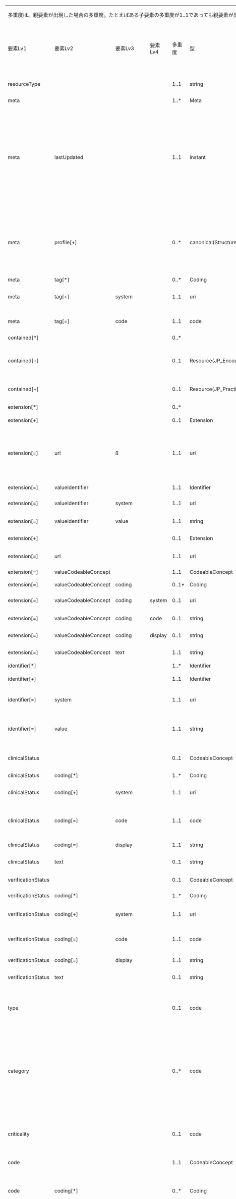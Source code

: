 <table border=0 cellpadding=0 cellspacing=0 width=1338 style='border-collapse:
 collapse;table-layout:fixed;width:1003pt'>
 <col class=xl290 width=107 style='mso-width-source:userset;mso-width-alt:2925;
 width:80pt'>
 <col class=xl290 width=73 span=3 style='mso-width-source:userset;mso-width-alt:
 2011;width:55pt'>
 <col class=xl290 width=35 style='mso-width-source:userset;mso-width-alt:950;
 width:26pt'>
 <col class=xl290 width=87 style='mso-width-source:userset;mso-width-alt:2377;
 width:65pt'>
 <col class=xl290 width=359 style='mso-width-source:userset;mso-width-alt:9837;
 width:269pt'>
 <col class=xl290 width=36 style='mso-width-source:userset;mso-width-alt:987;
 width:27pt'>
 <col class=xl290 width=195 style='mso-width-source:userset;mso-width-alt:5339;
 width:146pt'>
 <col class=xl290 width=100 span=3 style='width:75pt'>
 <tr height=61 style='mso-height-source:userset;height:46.0pt'>
  <td colspan=9 height=61 class=xl289 width=1038 style='height:46.0pt;
  width:778pt'><a name="Print_Area"><ruby>多重度<span style='display:none'><rt>タジュウド
  </rt></span></ruby>は、<ruby>親<span style='display:none'><rt>オヤ </rt></span></ruby><ruby>要素<span
  style='display:none'><rt>ヨウソ </rt></span></ruby>が<ruby>出現<span
  style='display:none'><rt>シュツゲン </rt></span></ruby>した<ruby>場合<span
  style='display:none'><rt>バアイ </rt></span></ruby>の<ruby>多重度<span
  style='display:none'><rt>タジュウド </rt></span></ruby>。たとえばある<ruby>子要素<span
  style='display:none'><rt>コヨウソ </rt></span></ruby>の<ruby>多重度<span
  style='display:none'><rt>タジュウド </rt></span></ruby>が1..1であっても<ruby>親要素<span
  style='display:none'><rt>オヤヨウソ </rt></span></ruby>が<ruby>出現<span
  style='display:none'><rt>シュツゲン </rt></span></ruby>しない<ruby>場合<span
  style='display:none'><rt>バアイ </rt></span></ruby>にはその<ruby>子要素<span
  style='display:none'><rt>コヨウソ </rt></span></ruby>は<ruby>出現<span
  style='display:none'><rt>シュツゲン </rt></span></ruby>しない。<ruby>逆<span
  style='display:none'><rt>ギャク </rt></span></ruby>に<ruby>親要素<span
  style='display:none'><rt>オヤヨウソ </rt></span></ruby>が<ruby>出現<span
  style='display:none'><rt>シュツゲン </rt></span></ruby>する<ruby>場合<span
  style='display:none'><rt>バアイ </rt></span></ruby>には、この<ruby>子要素<span
  style='display:none'><rt>コヨウソ </rt></span></ruby>は<ruby>出現<span
  style='display:none'><rt>シュツゲン </rt></span></ruby>しなければならない。</a></td>
  <td class=xl290 width=100 style='width:75pt'></td>
  <td class=xl290 width=100 style='width:75pt'></td>
  <td class=xl290 width=100 style='width:75pt'></td>
 </tr>
 <tr height=100 style='height:75.0pt'>
  <td height=100 class=xl218 width=107 style='height:75.0pt;border-top:none;
  width:80pt'>要素Lv1</td>
  <td class=xl219 width=73 style='border-top:none;width:55pt'>要素Lv2</td>
  <td class=xl219 width=73 style='border-top:none;width:55pt'>要素Lv3</td>
  <td class=xl219 width=73 style='border-top:none;width:55pt'>要素Lv4</td>
  <td class=xl220 width=35 style='border-top:none;width:26pt'>多重度</td>
  <td class=xl219 width=87 style='border-top:none;width:65pt'>型</td>
  <td class=xl221 width=359 style='border-top:none;width:269pt'>説明</td>
  <td class=xl219 width=36 style='border-top:none;width:27pt'><ruby>固定値<span
  style='display:none'><rt class=font8>コテイチ</rt></span></ruby> <br>
    <ruby>／<span style='display:none'><rt class=font8>レイジ</rt></span></ruby> <ruby>例<span
  style='display:none'><rt class=font8>ジ</rt></span></ruby> 示</td>
  <td class=xl222 width=195 style='border-top:none;width:146pt'><ruby>固定値<span
  style='display:none'><rt class=font8>コテイチ</rt></span></ruby> または<ruby>例示<span
  style='display:none'><rt class=font8>レイジ</rt></span></ruby></td>
  <td class=xl290></td>
  <td class=xl290></td>
  <td class=xl290></td>
 </tr>
 <tr height=40 style='height:30.0pt'>
  <td height=40 class=xl177 width=107 style='height:30.0pt;width:80pt'>resourceType</td>
  <td class=xl80 width=73 style='width:55pt'>　</td>
  <td class=xl80 width=73 style='width:55pt'>　</td>
  <td class=xl80 width=73 style='width:55pt'>　</td>
  <td class=xl223 width=35 style='width:26pt'>1..1</td>
  <td class=xl80 width=87 style='width:65pt'>string</td>
  <td class=xl224 width=359 style='width:269pt'>AllergyIntoleranceリソースであることを示す。</td>
  <td class=xl80 width=36 style='width:27pt'>固定値</td>
  <td class=xl180 width=195 style='width:146pt'>&quot;AllergyIntolerance&quot;</td>
  <td class=xl290></td>
  <td class=xl290></td>
  <td class=xl290></td>
 </tr>
 <tr height=20 style='height:15.0pt'>
  <td height=20 class=xl177 width=107 style='height:15.0pt;width:80pt'>meta</td>
  <td class=xl80 width=73 style='width:55pt'>　</td>
  <td class=xl80 width=73 style='width:55pt'>　</td>
  <td class=xl80 width=73 style='width:55pt'>　</td>
  <td class=xl225 width=35 style='width:26pt'>1..*</td>
  <td class=xl80 width=87 style='width:65pt'>Meta</td>
  <td class=xl179 width=359 style='width:269pt'>　</td>
  <td class=xl80 width=36 style='width:27pt'>　</td>
  <td class=xl180 width=195 style='width:146pt'>　</td>
  <td class=xl290></td>
  <td class=xl290></td>
  <td class=xl290></td>
 </tr>
 <tr height=335 style='mso-height-source:userset;height:251.0pt'>
  <td height=335 class=xl177 width=107 style='height:251.0pt;width:80pt'>meta</td>
  <td class=xl80 width=73 style='width:55pt'>lastUpdated</td>
  <td class=xl80 width=73 style='width:55pt'>　</td>
  <td class=xl80 width=73 style='width:55pt'>　</td>
  <td class=xl225 width=35 style='width:26pt'>1..1</td>
  <td class=xl80 width=87 style='width:65pt'>instant</td>
  <td class=xl179 width=359 style='width:269pt'>最終更新日時。YYYY-MM-DDThh:mm:ss.sss+zz:zz<br>
   
  この要素は、このリソースのデータを取り込んで蓄積していたシステムが、このリソースになんらかの変更があった可能性があった日時を取得し、このデータを再取り込みする必要性の判断をするために使われる。本要素に前回取り込んだ時点より後の日時が設定されている場合には、なんらかの変更があった可能性がある（変更がない場合もある）ものとして判断される。したがって、内容になんらかの変更があった場合、またはこのリソースのデータが初めて作成された場合には、その時点以降の日時（たとえば、このリソースのデータを作成した日時）を設定しなければならない。内容の変更がない場合でも、このリソースのデータが作り直された場合や単に複写された場合にその日時を設定しなおしてもよい。ただし、内容に変更がないのであれば、日時を変更しなくてもよい。また、この要素の変更とmeta.versionIdの変更とは、必ずしも連動しないことがある。</td>
  <td class=xl80 width=36 style='width:27pt'>例示</td>
  <td class=xl180 width=195 style='width:146pt'>&quot;2015-02-07T13:28:17.239+09:00&quot;</td>
  <td class=xl290></td>
  <td class=xl290></td>
  <td class=xl290></td>
 </tr>
 <tr height=160 style='height:120.0pt'>
  <td height=160 class=xl177 width=107 style='height:120.0pt;width:80pt'>meta</td>
  <td class=xl80 width=73 style='width:55pt'>profile[+]</td>
  <td class=xl80 width=73 style='width:55pt'>　</td>
  <td class=xl80 width=73 style='width:55pt'>　</td>
  <td class=xl226 width=35 style='width:26pt'>0..*</td>
  <td class=xl80 width=87 style='width:65pt'>canonical(StructureDefinition)</td>
  <td class=xl179 width=359 style='width:269pt'>準拠しているプロファイルを受信側に通知したい場合には、本文書のプロファイルを識別するURLを指定する。<br>
   
  http://jpfhir.jp/fhir/eCS/StructureDefinition/JP_AllergyIntolerance_eCS　を設定する。<br>
    <font class="font13">電子カルテ情報共有サービスに本リソースデータを送信する場合には、http://jpfhir.jp/fhir/clins/StructureDefinition/JP_AllergyIntolerance_eCS　を設定すること。</font></td>
  <td class=xl80 width=36 style='width:27pt'>固定値</td>
  <td class=xl180 width=195 style='width:146pt'>&quot;http://jpfhir.jp/fhir/eCS/StructureDefinition/JP_AllergyIntolerance_eCS&quot;<br>
    または<br>
   
  &quot;http://jpfhir.jp/fhir/clins/StructureDefinition/JP_AllergyIntolerance_eCS&quot;</td>
  <td class=xl290></td>
  <td class=xl290></td>
  <td class=xl290></td>
 </tr>
 <tr height=20 style='height:15.0pt'>
  <td height=20 class=xl177 width=107 style='height:15.0pt;width:80pt'>meta</td>
  <td class=xl80 width=73 style='width:55pt'>tag[*]</td>
  <td class=xl80 width=73 style='width:55pt'>　</td>
  <td class=xl80 width=73 style='width:55pt'>　</td>
  <td class=xl226 width=35 style='width:26pt'>0..*</td>
  <td class=xl80 width=87 style='width:65pt'>Coding</td>
  <td class=xl179 width=359 style='width:269pt'>本リソースのメタデータ</td>
  <td class=xl80 width=36 style='width:27pt'>　</td>
  <td class=xl180 width=195 style='width:146pt'>　</td>
  <td class=xl290></td>
  <td class=xl290></td>
  <td class=xl290></td>
 </tr>
 <tr height=60 style='height:45.0pt'>
  <td height=60 class=xl177 width=107 style='height:45.0pt;width:80pt'>meta</td>
  <td class=xl80 width=73 style='width:55pt'>tag[+]</td>
  <td class=xl80 width=73 style='width:55pt'>system</td>
  <td class=xl80 width=73 style='width:55pt'>　</td>
  <td class=xl226 width=35 style='width:26pt'>1..1</td>
  <td class=xl80 width=87 style='width:65pt'>uri</td>
  <td class=xl227 width=359 style='width:269pt'>電子カルテ情報共有サービスで長期保存フラグの設定する場合に使用</td>
  <td class=xl80 width=36 style='width:27pt'>固定値</td>
  <td class=xl180 width=195 style='width:146pt'>&quot;http:/jpfhir.jp/fhir/clins/CodeSystem/JP_ehrshrs_indication&quot;</td>
  <td class=xl290></td>
  <td class=xl290></td>
  <td class=xl290></td>
 </tr>
 <tr height=40 style='height:30.0pt'>
  <td height=40 class=xl177 width=107 style='height:30.0pt;width:80pt'>meta</td>
  <td class=xl80 width=73 style='width:55pt'>tag[=]</td>
  <td class=xl80 width=73 style='width:55pt'>code</td>
  <td class=xl80 width=73 style='width:55pt'>　</td>
  <td class=xl226 width=35 style='width:26pt'>1..1</td>
  <td class=xl80 width=87 style='width:65pt'>code</td>
  <td class=xl179 width=359 style='width:269pt'>長期保存フラグ</td>
  <td class=xl80 width=36 style='width:27pt'>固定値</td>
  <td class=xl180 width=195 style='width:146pt'>&quot;LTS&quot;</td>
  <td class=xl290></td>
  <td class=xl290></td>
  <td class=xl290></td>
 </tr>
 <tr height=20 style='height:15.0pt'>
  <td height=20 class=xl177 width=107 style='height:15.0pt;width:80pt'>contained[*]</td>
  <td class=xl80 width=73 style='width:55pt'>　</td>
  <td class=xl80 width=73 style='width:55pt'>　</td>
  <td class=xl80 width=73 style='width:55pt'>　</td>
  <td class=xl228 width=35 style='width:26pt'>0..*</td>
  <td class=xl80 width=87 style='width:65pt'>　</td>
  <td class=xl179 width=359 style='width:269pt'>　</td>
  <td class=xl80 width=36 style='width:27pt'>　</td>
  <td class=xl180 width=195 style='width:146pt'>　</td>
  <td class=xl290></td>
  <td class=xl290></td>
  <td class=xl290></td>
 </tr>
 <tr height=120 style='height:90.0pt'>
  <td height=120 class=xl177 width=107 style='height:90.0pt;width:80pt'>contained[+]</td>
  <td class=xl80 width=73 style='width:55pt'>　</td>
  <td class=xl80 width=73 style='width:55pt'>　</td>
  <td class=xl80 width=73 style='width:55pt'>　</td>
  <td class=xl228 width=35 style='width:26pt'>0..1</td>
  <td class=xl80 width=87 style='width:65pt'>Resource(JP_Encounter )</td>
  <td class=xl179 width=359 style='width:269pt'>encounter要素から参照される場合には、そのJP_Encounterリソースの実体。JP_Encounterリソースにおける必要最小限の要素だけが含まれればよい。ここで埋め込まれるJP_Encounterリソースでは、Encounter.classにこの情報を記録したときの受診情報（入外区分など）を記述して使用する。</td>
  <td class=xl80 width=36 style='width:27pt'>　</td>
  <td class=xl180 width=195 style='width:146pt'>　</td>
  <td class=xl290></td>
  <td class=xl290></td>
  <td class=xl290></td>
 </tr>
 <tr height=60 style='height:45.0pt'>
  <td height=60 class=xl177 width=107 style='height:45.0pt;width:80pt'>contained[+]</td>
  <td class=xl80 width=73 style='width:55pt'>　</td>
  <td class=xl80 width=73 style='width:55pt'>　</td>
  <td class=xl80 width=73 style='width:55pt'>　</td>
  <td class=xl228 width=35 style='width:26pt'>0..1</td>
  <td class=xl80 width=87 style='width:65pt'>Resource(JP_Practitioner )</td>
  <td class=xl179 width=359 style='width:269pt'>recorder要素から参照される場合には、そのJP_Practitionerリソースの実体。JP_Practitionerリソースにおける必要最小限の要素だけが含まれればよい。</td>
  <td class=xl80 width=36 style='width:27pt'>　</td>
  <td class=xl180 width=195 style='width:146pt'>　</td>
  <td class=xl290></td>
  <td class=xl290></td>
  <td class=xl290></td>
 </tr>
 <tr height=40 style='height:30.0pt'>
  <td height=40 class=xl208 width=107 style='height:30.0pt;border-top:none;
  width:80pt'>extension[*]</td>
  <td class=xl90 width=73 style='border-top:none;border-left:none;width:55pt'>　</td>
  <td class=xl90 width=73 style='border-top:none;border-left:none;width:55pt'>　</td>
  <td class=xl90 width=73 style='border-top:none;border-left:none;width:55pt'>　</td>
  <td class=xl247 width=35 style='border-top:none;border-left:none;width:26pt'>0..*</td>
  <td class=xl90 width=87 style='border-top:none;border-left:none;width:65pt'>　</td>
  <td class=xl291 width=359 style='border-top:none;border-left:none;width:269pt'>電子カルテ情報サービスでは、<ruby>作成<span
  style='display:none'><rt>サクセイ </rt></span></ruby><ruby>発行<span
  style='display:none'><rt>ハッコウ </rt></span></ruby>した<ruby>医療<span
  style='display:none'><rt>イリョウ </rt></span></ruby><ruby>機関<span
  style='display:none'><rt>キカｎ </rt></span></ruby><ruby>番号<span
  style='display:none'><rt>バンゴウ </rt></span></ruby>や<ruby>診療科<span
  style='display:none'><rt>シンリョウカ </rt></span></ruby><ruby>情報<span
  style='display:none'><rt>ジョウホウ </rt></span></ruby>を<ruby>記述<span
  style='display:none'><rt>キジュツ </rt></span></ruby>する<ruby>拡張<span
  style='display:none'><rt>カクチョウ </rt></span></ruby>。</td>
  <td class=xl229 width=36 style='border-top:none;border-left:none;width:27pt'>　</td>
  <td class=xl292 width=195 style='border-top:none;border-left:none;width:146pt'>　</td>
  <td class=xl290></td>
  <td class=xl290></td>
  <td class=xl290></td>
 </tr>
 <tr height=20 style='height:15.0pt'>
  <td height=20 class=xl209 width=107 style='height:15.0pt;width:80pt'>extension[+]</td>
  <td class=xl147 width=73 style='border-left:none;width:55pt'>　</td>
  <td class=xl147 width=73 style='border-left:none;width:55pt'>　</td>
  <td class=xl147 width=73 style='border-left:none;width:55pt'>　</td>
  <td class=xl293 width=35 style='border-left:none;width:26pt'>0..1</td>
  <td class=xl147 width=87 style='border-left:none;width:65pt'>Extension</td>
  <td class=xl294 style='border-left:none'>　</td>
  <td class=xl230 width=36 style='border-left:none;width:27pt'>　</td>
  <td class=xl295 width=195 style='border-left:none;width:146pt'>　</td>
  <td class=xl290></td>
  <td class=xl290></td>
  <td class=xl290>ｓ</td>
 </tr>
 <tr height=177 style='mso-height-source:userset;height:133.0pt'>
  <td height=177 class=xl209 width=107 style='height:133.0pt;width:80pt'>extension[=]</td>
  <td class=xl147 width=73 style='border-left:none;width:55pt'>url</td>
  <td class=xl147 width=73 style='border-left:none;width:55pt'>ß</td>
  <td class=xl147 width=73 style='border-left:none;width:55pt'>　</td>
  <td class=xl293 width=35 style='border-left:none;width:26pt'>1..1</td>
  <td class=xl147 width=87 style='border-left:none;width:65pt'>uri</td>
  <td class=xl259 width=359 style='border-left:none;width:269pt'>本情報を作成発行した医療機関の識別番号を記述するために使用する拡張「eCS_InstitutionNumber」。<br>
    本情報は、ServiceRequestの要素として記述することも可能であるが、その場合もこの拡張で記述することとする。<br>
    <font class="font13">電子カルテ情報サービスでは、この拡張による記述は必須。</font></td>
  <td class=xl147 width=36 style='border-left:none;width:27pt'><ruby>固定<span
  style='display:none'><rt>コテイ </rt></span></ruby></td>
  <td class=xl288 width=195 style='border-left:none;width:146pt'><a
  href="http://jpfhir.jp/fhir/clins/Extension/StructureDefinition/JP_eCS_InstitutionNumber"
  target="_parent"><span style='color:black;font-size:10.0pt;text-decoration:
  none;font-family:"ＭＳ 明朝";mso-generic-font-family:auto;mso-font-charset:128'>http://jpfhir.jp/fhir/clins/Extension/StructureDefinition/JP_eCS_InstitutionNumber</span></a></td>
  <td class=xl290></td>
  <td class=xl290></td>
  <td class=xl290></td>
 </tr>
 <tr height=40 style='height:30.0pt'>
  <td height=40 class=xl208 width=107 style='height:30.0pt;border-top:none;
  width:80pt'>extension[=]</td>
  <td class=xl90 width=73 style='border-top:none;border-left:none;width:55pt'>valueIdentifier</td>
  <td class=xl90 width=73 style='border-top:none;border-left:none;width:55pt'>　</td>
  <td class=xl90 width=73 style='border-top:none;border-left:none;width:55pt'>　</td>
  <td class=xl247 width=35 style='border-top:none;border-left:none;width:26pt'>1..1</td>
  <td class=xl90 width=87 style='border-top:none;border-left:none;width:65pt'>Identifier</td>
  <td class=xl248 width=359 style='border-top:none;border-left:none;width:269pt'><ruby>医療<span
  style='display:none'><rt>イリョウ </rt></span></ruby><ruby>機関<span
  style='display:none'><rt>キカｎ </rt></span></ruby><ruby>識別<span
  style='display:none'><rt>シキベツ </rt></span></ruby><ruby>情報<span
  style='display:none'><rt>ジョウホウ </rt></span></ruby>。</td>
  <td class=xl229 width=36 style='border-top:none;border-left:none;width:27pt'>　</td>
  <td class=xl292 width=195 style='border-top:none;border-left:none;width:146pt'>　</td>
  <td class=xl290></td>
  <td class=xl290></td>
  <td class=xl290></td>
 </tr>
 <tr height=60 style='height:45.0pt'>
  <td height=60 class=xl208 width=107 style='height:45.0pt;border-top:none;
  width:80pt'>extension[=]</td>
  <td class=xl90 width=73 style='border-top:none;border-left:none;width:55pt'>valueIdentifier</td>
  <td class=xl90 width=73 style='border-top:none;border-left:none;width:55pt'>system</td>
  <td class=xl90 width=73 style='border-top:none;border-left:none;width:55pt'>　</td>
  <td class=xl247 width=35 style='border-top:none;border-left:none;width:26pt'>1..1</td>
  <td class=xl147 width=87 style='border-left:none;width:65pt'>uri</td>
  <td class=xl248 width=359 style='border-top:none;border-left:none;width:269pt'><ruby>医療<span
  style='display:none'><rt>イリョウ </rt></span></ruby><ruby>機関<span
  style='display:none'><rt>キカｎ </rt></span></ruby>１０<ruby>桁<span
  style='display:none'><rt>ケタ </rt></span></ruby><ruby>番号<span
  style='display:none'><rt>バンゴウ </rt></span></ruby>を<ruby>示<span
  style='display:none'><rt>シメス </rt></span></ruby>すURL。</td>
  <td class=xl147 width=36 style='border-left:none;width:27pt'><ruby>固定<span
  style='display:none'><rt>コテイ </rt></span></ruby></td>
  <td class=xl287 width=195 style='border-top:none;border-left:none;width:146pt'><a
  href="http://jpfhir.jp/fhir%3cbr%3e/core/IdSystem/insurance-medical-institution-no"
  target="_parent"><span style='color:black;font-size:10.0pt;text-decoration:
  none;font-family:"ＭＳ 明朝";mso-generic-font-family:auto;mso-font-charset:128'>http://jpfhir.jp/fhir/core/IdSystem/insurance-medical-institution-no</span></a></td>
  <td class=xl290></td>
  <td class=xl290></td>
  <td class=xl290></td>
 </tr>
 <tr height=41 style='height:31.0pt'>
  <td height=41 class=xl216 width=107 style='height:31.0pt;border-top:none;
  width:80pt'>extension[=]</td>
  <td class=xl91 width=73 style='border-top:none;border-left:none;width:55pt'>valueIdentifier</td>
  <td class=xl91 width=73 style='border-top:none;border-left:none;width:55pt'>value</td>
  <td class=xl91 width=73 style='border-top:none;border-left:none;width:55pt'>　</td>
  <td class=xl297 width=35 style='border-top:none;border-left:none;width:26pt'>1..1</td>
  <td class=xl91 width=87 style='border-top:none;border-left:none;width:65pt'>string</td>
  <td class=xl298 width=359 style='border-top:none;border-left:none;width:269pt'><ruby>医療機関１０桁番号。<span
  style='display:none'><rt>ケタ </rt></span></ruby></td>
  <td class=xl231 width=36 style='border-top:none;border-left:none;width:27pt'><ruby>例示<span
  style='display:none'><rt>&#128347;</rt></span></ruby></td>
  <td class=xl299 width=195 style='border-top:none;border-left:none;width:146pt'>&quot;1318814790&quot;</td>
  <td class=xl290></td>
  <td class=xl290></td>
  <td class=xl290></td>
 </tr>
 <tr height=40 style='height:30.0pt'>
  <td height=40 class=xl300 width=107 style='height:30.0pt;border-top:none;
  width:80pt'>extension[+]</td>
  <td class=xl95 width=73 style='border-top:none;border-left:none;width:55pt'>　</td>
  <td class=xl95 width=73 style='border-top:none;border-left:none;width:55pt'>　</td>
  <td class=xl95 width=73 style='border-top:none;border-left:none;width:55pt'>　</td>
  <td class=xl95 width=35 style='border-top:none;border-left:none;width:26pt'>0..1</td>
  <td class=xl95 width=87 style='border-top:none;border-left:none;width:65pt'>Extension</td>
  <td class=xl301 width=359 style='border-top:none;border-left:none;width:269pt'>本情報を作成発行した診療科または<ruby>作成<span
  style='display:none'><rt>サクセイ </rt></span></ruby><ruby>発行<span
  style='display:none'><rt>ハッコウ </rt></span></ruby>者の診療科情報を記述するために使用する拡張「eCS_Department」。</td>
  <td class=xl232 width=36 style='border-top:none;border-left:none;width:27pt'>　</td>
  <td class=xl302 width=195 style='border-top:none;border-left:none;width:146pt'>　</td>
  <td class=xl290></td>
  <td class=xl290></td>
  <td class=xl290></td>
 </tr>
 <tr height=60 style='height:45.0pt'>
  <td height=60 class=xl209 width=107 style='height:45.0pt;width:80pt'>extension[=]</td>
  <td class=xl147 width=73 style='border-left:none;width:55pt'>url</td>
  <td class=xl147 width=73 style='border-left:none;width:55pt'>　</td>
  <td class=xl147 width=73 style='border-left:none;width:55pt'>　</td>
  <td class=xl147 width=35 style='border-left:none;width:26pt'>1..1</td>
  <td class=xl147 width=87 style='border-left:none;width:65pt'>uri</td>
  <td class=xl259 width=359 style='border-left:none;width:269pt'>診療科情報を記述するために使用する拡張を識別するURL。</td>
  <td class=xl147 width=36 style='border-left:none;width:27pt'><ruby>固定<span
  style='display:none'><rt>コテイ </rt></span></ruby></td>
  <td class=xl288 width=195 style='border-left:none;width:146pt'><a
  href="http://jpfhir.jp/fhir/clins/Extension/StructureDefinition/JP_eCS_Department"
  target="_parent"><span style='color:black;font-size:10.0pt;text-decoration:
  none;font-family:"ＭＳ 明朝";mso-generic-font-family:auto;mso-font-charset:128'>http://jpfhir.jp/fhir/clins/Extension/StructureDefinition/JP_eCS_Department</span></a></td>
  <td class=xl290></td>
  <td class=xl290></td>
  <td class=xl290></td>
 </tr>
 <tr height=40 style='height:30.0pt'>
  <td height=40 class=xl208 width=107 style='height:30.0pt;border-top:none;
  width:80pt'>extension[=]</td>
  <td class=xl90 width=73 style='border-top:none;border-left:none;width:55pt'>valueCodeableConcept</td>
  <td class=xl90 width=73 style='border-top:none;border-left:none;width:55pt'>　</td>
  <td class=xl90 width=73 style='border-top:none;border-left:none;width:55pt'>　</td>
  <td class=xl90 width=35 style='border-top:none;border-left:none;width:26pt'>1..1</td>
  <td class=xl90 width=87 style='border-top:none;border-left:none;width:65pt'>CodeableConcept</td>
  <td class=xl248 width=359 style='border-top:none;border-left:none;width:269pt'>診療科情報。</td>
  <td class=xl229 width=36 style='border-top:none;border-left:none;width:27pt'>　</td>
  <td class=xl292 width=195 style='border-top:none;border-left:none;width:146pt'>　</td>
  <td class=xl290></td>
  <td class=xl290></td>
  <td class=xl290></td>
 </tr>
 <tr height=40 style='height:30.0pt'>
  <td height=40 class=xl208 width=107 style='height:30.0pt;border-top:none;
  width:80pt'>extension[=]</td>
  <td class=xl90 width=73 style='border-top:none;border-left:none;width:55pt'>valueCodeableConcept</td>
  <td class=xl90 width=73 style='border-top:none;border-left:none;width:55pt'>coding</td>
  <td class=xl90 width=73 style='border-top:none;border-left:none;width:55pt'>　</td>
  <td class=xl90 width=35 style='border-top:none;border-left:none;width:26pt'>0..1*</td>
  <td class=xl90 width=87 style='border-top:none;border-left:none;width:65pt'>Coding</td>
  <td class=xl248 width=359 style='border-top:none;border-left:none;width:269pt'>診療科のコード化記述</td>
  <td class=xl90 width=36 style='border-top:none;border-left:none;width:27pt'>　</td>
  <td class=xl292 width=195 style='border-top:none;border-left:none;width:146pt'>　</td>
  <td class=xl290></td>
  <td class=xl290></td>
  <td class=xl290></td>
 </tr>
 <tr height=60 style='height:45.0pt'>
  <td height=60 class=xl208 width=107 style='height:45.0pt;border-top:none;
  width:80pt'>extension[=]</td>
  <td class=xl90 width=73 style='border-top:none;border-left:none;width:55pt'>valueCodeableConcept</td>
  <td class=xl90 width=73 style='border-top:none;border-left:none;width:55pt'>coding</td>
  <td class=xl90 width=73 style='border-top:none;border-left:none;width:55pt'>system</td>
  <td class=xl303 width=35 style='border-top:none;border-left:none;width:26pt'>0..1</td>
  <td class=xl147 width=87 style='border-left:none;width:65pt'>uri</td>
  <td class=xl248 width=359 style='border-top:none;border-left:none;width:269pt'>JAMI(SS-MIX2)
  診療科コード表のURI。</td>
  <td class=xl147 width=36 style='border-left:none;width:27pt'><ruby>固定<span
  style='display:none'><rt>コテイ </rt></span></ruby></td>
  <td class=xl292 width=195 style='border-top:none;border-left:none;width:146pt'>&quot;http://jami.jp/SS-MIX2/CodeSystem/ClinicalDepartment&quot;</td>
  <td class=xl290></td>
  <td class=xl290></td>
  <td class=xl290></td>
 </tr>
 <tr height=40 style='height:30.0pt'>
  <td height=40 class=xl208 width=107 style='height:30.0pt;border-top:none;
  width:80pt'>extension[=]</td>
  <td class=xl90 width=73 style='border-top:none;border-left:none;width:55pt'>valueCodeableConcept</td>
  <td class=xl90 width=73 style='border-top:none;border-left:none;width:55pt'>coding</td>
  <td class=xl90 width=73 style='border-top:none;border-left:none;width:55pt'>code</td>
  <td class=xl303 width=35 style='border-top:none;border-left:none;width:26pt'>0..1</td>
  <td class=xl90 width=87 style='border-top:none;border-left:none;width:65pt'>string</td>
  <td class=xl248 width=359 style='border-top:none;border-left:none;width:269pt'>JAMI(SS-MIX2)<ruby>
  <span style='display:none'><rt>ケタ </rt></span></ruby>診療科コード。2桁また3桁コード。</td>
  <td class=xl229 width=36 style='border-top:none;border-left:none;width:27pt'><ruby>例示<span
  style='display:none'><rt>&#128347;</rt></span></ruby></td>
  <td class=xl292 width=195 style='border-top:none;border-left:none;width:146pt'>&quot;08&quot;</td>
  <td class=xl290></td>
  <td class=xl290></td>
  <td class=xl290></td>
 </tr>
 <tr height=40 style='height:30.0pt'>
  <td height=40 class=xl208 width=107 style='height:30.0pt;border-top:none;
  width:80pt'>extension[=]</td>
  <td class=xl90 width=73 style='border-top:none;border-left:none;width:55pt'>valueCodeableConcept</td>
  <td class=xl90 width=73 style='border-top:none;border-left:none;width:55pt'>coding</td>
  <td class=xl90 width=73 style='border-top:none;border-left:none;width:55pt'>display</td>
  <td class=xl303 width=35 style='border-top:none;border-left:none;width:26pt'>0..1</td>
  <td class=xl90 width=87 style='border-top:none;border-left:none;width:65pt'>string</td>
  <td class=xl248 width=359 style='border-top:none;border-left:none;width:269pt'>JAMI(SS-MIX2)
  診療科コードでのコードに対応する表示名。</td>
  <td class=xl229 width=36 style='border-top:none;border-left:none;width:27pt'><ruby>例示<span
  style='display:none'><rt>&#128347;</rt></span></ruby></td>
  <td class=xl292 width=195 style='border-top:none;border-left:none;width:146pt'>&quot;<ruby>循環器科<span
  style='display:none'><rt>ジュンカンキカ </rt></span></ruby>&quot;</td>
  <td class=xl290></td>
  <td class=xl290></td>
  <td class=xl290></td>
 </tr>
 <tr height=41 style='height:31.0pt'>
  <td height=41 class=xl216 width=107 style='height:31.0pt;border-top:none;
  width:80pt'>extension[=]</td>
  <td class=xl91 width=73 style='border-top:none;border-left:none;width:55pt'>valueCodeableConcept</td>
  <td class=xl91 width=73 style='border-top:none;border-left:none;width:55pt'>text</td>
  <td class=xl91 width=73 style='border-top:none;border-left:none;width:55pt'>　</td>
  <td class=xl304 width=35 style='border-top:none;border-left:none;width:26pt'>1..1</td>
  <td class=xl91 width=87 style='border-top:none;border-left:none;width:65pt'>string</td>
  <td class=xl298 width=359 style='border-top:none;border-left:none;width:269pt'>コード<ruby>化<span
  style='display:none'><rt>カ </rt></span></ruby>の<ruby>有無<span
  style='display:none'><rt>ウム </rt></span></ruby>に<ruby>関<span
  style='display:none'><rt>カカワラズ </rt></span></ruby>わらず、<ruby>記述<span
  style='display:none'><rt>キジュツ </rt></span></ruby>したい<ruby>診療科<span
  style='display:none'><rt>シンリョウカ </rt></span></ruby><ruby>名<span
  style='display:none'><rt>メイ </rt></span></ruby>の<ruby>文字列<span
  style='display:none'><rt>モジレツ </rt></span></ruby>。</td>
  <td class=xl231 width=36 style='border-top:none;border-left:none;width:27pt'><ruby>例示<span
  style='display:none'><rt>&#128347;</rt></span></ruby></td>
  <td class=xl299 width=195 style='border-top:none;border-left:none;width:146pt'>&quot;<ruby>循環器<span
  style='display:none'><rt>ジュンカンキ </rt></span></ruby><ruby>診療<span
  style='display:none'><rt>シンリョウ </rt></span></ruby><ruby>科<span
  style='display:none'><rt>カ </rt></span></ruby>&quot;</td>
  <td class=xl290></td>
  <td class=xl290></td>
  <td class=xl290></td>
 </tr>
 <tr height=20 style='height:15.0pt'>
  <td height=20 class=xl177 width=107 style='height:15.0pt;width:80pt'>identifier[*]</td>
  <td class=xl80 width=73 style='width:55pt'>　</td>
  <td class=xl80 width=73 style='width:55pt'>　</td>
  <td class=xl80 width=73 style='width:55pt'>　</td>
  <td class=xl223 width=35 style='width:26pt'>1..*</td>
  <td class=xl80 width=87 style='width:65pt'>Identifier</td>
  <td class=xl179 width=359 style='width:269pt'>このリソース情報の識別ID。</td>
  <td class=xl80 width=36 style='width:27pt'>　</td>
  <td class=xl180 width=195 style='width:146pt'>　</td>
  <td class=xl290></td>
  <td class=xl290></td>
  <td class=xl290></td>
 </tr>
 <tr height=47 style='mso-height-source:userset;height:35.0pt'>
  <td height=47 class=xl177 width=107 style='height:35.0pt;width:80pt'>identifier[+]</td>
  <td class=xl80 width=73 style='width:55pt'>　</td>
  <td class=xl80 width=73 style='width:55pt'>　</td>
  <td class=xl80 width=73 style='width:55pt'>　</td>
  <td class=xl223 width=35 style='width:26pt'>1..1</td>
  <td class=xl80 width=87 style='width:65pt'>Identifier</td>
  <td class=xl351 width=359 style='border-top:none;border-left:none;width:269pt'>リソース一意識別ID。「診療情報・サマリー汎用リソース一意識別ID仕様」を参照のこと。</td>
  <td class=xl80 width=36 style='width:27pt'>　</td>
  <td class=xl180 width=195 style='width:146pt'>　</td>
  <td class=xl290></td>
  <td class=xl290></td>
  <td class=xl290></td>
 </tr>
 <tr height=60 style='height:45.0pt'>
  <td height=60 class=xl177 width=107 style='height:45.0pt;width:80pt'>identifier[=]</td>
  <td class=xl80 width=73 style='width:55pt'>system</td>
  <td class=xl80 width=73 style='width:55pt'>　</td>
  <td class=xl80 width=73 style='width:55pt'>　</td>
  <td class=xl223 width=35 style='width:26pt'>1..1</td>
  <td class=xl80 width=87 style='width:65pt'>uri</td>
  <td class=xl250 width=359 style='width:269pt'>「リソース一意識別ID」のsystem値を固定で設定する。</td>
  <td class=xl80 width=36 style='width:27pt'>固定値</td>
  <td class=xl305 width=195 style='width:146pt'><a
  href="http://jpfhir.jp/fhir/core/IdSystem/resourceInstance-identifier"
  target="_parent"><span style='color:black;font-size:10.0pt;text-decoration:
  none;font-family:"ＭＳ 明朝";mso-generic-font-family:auto;mso-font-charset:128'>http://jpfhir.jp/fhir/core/IdSystem/resourceInstance-identifier<ruby><font
  class="font8"><rt class=font8></rt></font></ruby></span></a></td>
  <td class=xl290></td>
  <td class=xl290></td>
  <td class=xl290></td>
 </tr>
 <tr height=107 style='mso-height-source:userset;height:80.0pt'>
  <td height=107 class=xl177 width=107 style='height:80.0pt;width:80pt'>identifier[=]</td>
  <td class=xl80 width=73 style='width:55pt'>value</td>
  <td class=xl80 width=73 style='width:55pt'>　</td>
  <td class=xl80 width=73 style='width:55pt'>　</td>
  <td class=xl223 width=35 style='width:26pt'>1..1</td>
  <td class=xl80 width=87 style='width:65pt'>string</td>
  <td class=xl375 width=359 style='border-top:none;border-left:none;width:269pt'>「リソース一意識別ID」の文字列。URI形式を使う場合には、urn:ietf:rfc:3986に準拠すること。<ruby><font
  class="font20"><rt class=font20></rt></font></ruby></td>
  <td class=xl80 width=36 style='width:27pt'>例示</td>
  <td class=xl180 width=195 style='width:146pt'>&quot;http://sample.jp/fhir/1311234567/ehr2020/observation/0008363939-202108260941060286066600-J9FA32280000&quot;</td>
  <td class=xl290></td>
  <td class=xl290></td>
  <td class=xl290></td>
 </tr>
 <tr height=80 style='height:60.0pt'>
  <td height=80 class=xl177 width=107 style='height:60.0pt;width:80pt'>clinicalStatus</td>
  <td class=xl80 width=73 style='width:55pt'>　</td>
  <td class=xl80 width=73 style='width:55pt'>　</td>
  <td class=xl80 width=73 style='width:55pt'>　</td>
  <td class=xl233 width=35 style='width:26pt'>0..1</td>
  <td class=xl80 width=87 style='width:65pt'>CodeableConcept</td>
  <td class=xl179 width=359 style='width:269pt'>臨床的状態のステータス。コードで記述は必須。ただし、verificationStatus要素が'entered-in-error'であれば、本要素は存在してはならない。<font
  class="font13">それ以外では必須。</font>記述する場合にはコード化記述が<ruby>必須<span style='display:
  none'><rt>ヒッス </rt></span></ruby>。</td>
  <td class=xl80 width=36 style='width:27pt'>　</td>
  <td class=xl180 width=195 style='width:146pt'>　</td>
  <td class=xl290></td>
  <td class=xl290></td>
  <td class=xl290></td>
 </tr>
 <tr height=20 style='height:15.0pt'>
  <td height=20 class=xl177 width=107 style='height:15.0pt;width:80pt'>clinicalStatus</td>
  <td class=xl80 width=73 style='width:55pt'>coding[*]</td>
  <td class=xl80 width=73 style='width:55pt'>　</td>
  <td class=xl80 width=73 style='width:55pt'>　</td>
  <td class=xl226 width=35 style='width:26pt'>1..*</td>
  <td class=xl80 width=87 style='width:65pt'>Coding</td>
  <td class=xl179 width=359 style='width:269pt'>臨床的状態のステータスのコード化情報</td>
  <td class=xl80 width=36 style='width:27pt'>　</td>
  <td class=xl180 width=195 style='width:146pt'>　</td>
  <td class=xl290></td>
  <td class=xl290></td>
  <td class=xl290></td>
 </tr>
 <tr height=60 style='height:45.0pt'>
  <td height=60 class=xl177 width=107 style='height:45.0pt;width:80pt'>clinicalStatus</td>
  <td class=xl80 width=73 style='width:55pt'>coding[+]</td>
  <td class=xl80 width=73 style='width:55pt'>system</td>
  <td class=xl80 width=73 style='width:55pt'>　</td>
  <td class=xl226 width=35 style='width:26pt'>1..1</td>
  <td class=xl80 width=87 style='width:65pt'>uri</td>
  <td class=xl179 width=359 style='width:269pt'>コードで記述が必須で、少なくともひとつのsystem値は固定値。</td>
  <td class=xl80 width=36 style='width:27pt'>固定値</td>
  <td class=xl180 width=195 style='width:146pt'>&quot;http://terminology.hl7.org/CodeSystem/allergyintolerance-clinical&quot;</td>
  <td class=xl290></td>
  <td class=xl290></td>
  <td class=xl290></td>
 </tr>
 <tr height=100 style='height:75.0pt'>
  <td height=100 class=xl177 width=107 style='height:75.0pt;width:80pt'>clinicalStatus</td>
  <td class=xl80 width=73 style='width:55pt'>coding[=]</td>
  <td class=xl80 width=73 style='width:55pt'>code</td>
  <td class=xl80 width=73 style='width:55pt'>　</td>
  <td class=xl226 width=35 style='width:26pt'>1..1</td>
  <td class=xl80 width=87 style='width:65pt'>code</td>
  <td class=xl179 width=359 style='width:269pt'>active|inactive|resolved(アクティブ|非アクティブ|解決済み)のいずれか（ValueSethttp://hl7.org/fhir/ValueSet/allergyintolerance-clinicalより選択することが必須）。「解決済み」は「非アクティブ」に含まれる。</td>
  <td class=xl80 width=36 style='width:27pt'>例示</td>
  <td class=xl180 width=195 style='width:146pt'>&quot;active&quot;</td>
  <td class=xl290></td>
  <td class=xl290></td>
  <td class=xl290></td>
 </tr>
 <tr height=20 style='height:15.0pt'>
  <td height=20 class=xl177 width=107 style='height:15.0pt;width:80pt'>clinicalStatus</td>
  <td class=xl80 width=73 style='width:55pt'>coding[=]</td>
  <td class=xl80 width=73 style='width:55pt'>display</td>
  <td class=xl80 width=73 style='width:55pt'>　</td>
  <td class=xl226 width=35 style='width:26pt'>1..1</td>
  <td class=xl80 width=87 style='width:65pt'>string</td>
  <td class=xl179 width=359 style='width:269pt'>Active|Inactive|Resolvedのいずれかの文字列。</td>
  <td class=xl80 width=36 style='width:27pt'>例示</td>
  <td class=xl180 width=195 style='width:146pt'>&quot;Active&quot;</td>
  <td class=xl290></td>
  <td class=xl290></td>
  <td class=xl290></td>
 </tr>
 <tr height=40 style='height:30.0pt'>
  <td height=40 class=xl177 width=107 style='height:30.0pt;width:80pt'>clinicalStatus</td>
  <td class=xl80 width=73 style='width:55pt'>text</td>
  <td class=xl80 width=73 style='width:55pt'>　</td>
  <td class=xl80 width=73 style='width:55pt'>　</td>
  <td class=xl234 width=35 style='width:26pt'>0..1</td>
  <td class=xl80 width=87 style='width:65pt'>string</td>
  <td class=xl179 width=359 style='width:269pt'>コードだけでは記述できない情報がある場合にコードと併用してもよい。値が使用されない可能性はある。</td>
  <td class=xl80 width=36 style='width:27pt'>　</td>
  <td class=xl180 width=195 style='width:146pt'>　</td>
  <td class=xl290></td>
  <td class=xl290></td>
  <td class=xl290></td>
 </tr>
 <tr height=60 style='height:45.0pt'>
  <td height=60 class=xl177 width=107 style='height:45.0pt;width:80pt'>verificationStatus</td>
  <td class=xl80 width=73 style='width:55pt'>　</td>
  <td class=xl80 width=73 style='width:55pt'>　</td>
  <td class=xl80 width=73 style='width:55pt'>　</td>
  <td class=xl228 width=35 style='width:26pt'>0..1<ruby><font class="font8"><rt
  class=font8></rt></font></ruby></td>
  <td class=xl80 width=87 style='width:65pt'>CodeableConcept</td>
  <td class=xl179 width=359 style='width:269pt'>入力された臨床的状態に対する検証状況を示す。確からしさと考えられる。<ruby>記述<span
  style='display:none'><rt>キジュツ </rt></span></ruby>する<ruby>場合<span
  style='display:none'><rt>バアイ </rt></span></ruby>にはコード化記述が必須。clinicalStatusとの制約条件を参照のこと。</td>
  <td class=xl80 width=36 style='width:27pt'>　</td>
  <td class=xl180 width=195 style='width:146pt'>　</td>
  <td class=xl290></td>
  <td class=xl290></td>
  <td class=xl290></td>
 </tr>
 <tr height=40 style='height:30.0pt'>
  <td height=40 class=xl177 width=107 style='height:30.0pt;width:80pt'>verificationStatus</td>
  <td class=xl80 width=73 style='width:55pt'>coding[*]</td>
  <td class=xl80 width=73 style='width:55pt'>　</td>
  <td class=xl80 width=73 style='width:55pt'>　</td>
  <td class=xl228 width=35 style='width:26pt'>1..*</td>
  <td class=xl80 width=87 style='width:65pt'>Coding</td>
  <td class=xl235>臨床的状態に対する検証状況のコード化情報</td>
  <td class=xl80 width=36 style='width:27pt'>　</td>
  <td class=xl180 width=195 style='width:146pt'>　</td>
  <td class=xl290></td>
  <td class=xl290></td>
  <td class=xl290></td>
 </tr>
 <tr height=60 style='height:45.0pt'>
  <td height=60 class=xl177 width=107 style='height:45.0pt;width:80pt'>verificationStatus</td>
  <td class=xl80 width=73 style='width:55pt'>coding[+]</td>
  <td class=xl80 width=73 style='width:55pt'>system</td>
  <td class=xl80 width=73 style='width:55pt'>　</td>
  <td class=xl228 width=35 style='width:26pt'>1..1</td>
  <td class=xl80 width=87 style='width:65pt'>uri</td>
  <td class=xl179 width=359 style='width:269pt'>コードで記述が必須で、少なくともひとつのsystem値は固定値。</td>
  <td class=xl80 width=36 style='width:27pt'>固定値</td>
  <td class=xl180 width=195 style='width:146pt'>&quot;http://terminology.hl7.org/CodeSystem/allergyintolerance-verification&quot;</td>
  <td class=xl290></td>
  <td class=xl290></td>
  <td class=xl290></td>
 </tr>
 <tr height=80 style='height:60.0pt'>
  <td height=80 class=xl177 width=107 style='height:60.0pt;width:80pt'>verificationStatus</td>
  <td class=xl80 width=73 style='width:55pt'>coding[=]</td>
  <td class=xl80 width=73 style='width:55pt'>code</td>
  <td class=xl80 width=73 style='width:55pt'>　</td>
  <td class=xl228 width=35 style='width:26pt'>1..1</td>
  <td class=xl80 width=87 style='width:65pt'>code</td>
  <td class=xl179 width=359 style='width:269pt'>unconfirmed|confirmed|refuted|entered-in-error(未確認|確認済み|否定された|入力エラー)のいずれか（ValueSethttp://hl7.org/fhir/ValueSet/allergyintolerance-verificationより選択することが必須）。</td>
  <td class=xl80 width=36 style='width:27pt'>例示</td>
  <td class=xl180 width=195 style='width:146pt'>&quot;unconfirmed&quot;</td>
  <td class=xl290></td>
  <td class=xl290></td>
  <td class=xl290></td>
 </tr>
 <tr height=40 style='height:30.0pt'>
  <td height=40 class=xl177 width=107 style='height:30.0pt;width:80pt'>verificationStatus</td>
  <td class=xl80 width=73 style='width:55pt'>coding[=]</td>
  <td class=xl80 width=73 style='width:55pt'>display</td>
  <td class=xl80 width=73 style='width:55pt'>　</td>
  <td class=xl228 width=35 style='width:26pt'>1..1</td>
  <td class=xl80 width=87 style='width:65pt'>string</td>
  <td class=xl179 width=359 style='width:269pt'>Unconfirmed|Confirmed|Refuted|EnteredinErrorのいずれかの文字列。</td>
  <td class=xl80 width=36 style='width:27pt'>例示</td>
  <td class=xl180 width=195 style='width:146pt'>&quot;Unconfirmed&quot;</td>
  <td class=xl290></td>
  <td class=xl290></td>
  <td class=xl290></td>
 </tr>
 <tr height=40 style='height:30.0pt'>
  <td height=40 class=xl177 width=107 style='height:30.0pt;width:80pt'>verificationStatus</td>
  <td class=xl80 width=73 style='width:55pt'>text</td>
  <td class=xl80 width=73 style='width:55pt'>　</td>
  <td class=xl80 width=73 style='width:55pt'>　</td>
  <td class=xl81 width=35 style='width:26pt'>0..1</td>
  <td class=xl80 width=87 style='width:65pt'>string</td>
  <td class=xl179 width=359 style='width:269pt'>コードだけでは記述できない情報がある場合にコードと併用してもよい。値が使用されない可能性はある。</td>
  <td class=xl80 width=36 style='width:27pt'>　</td>
  <td class=xl180 width=195 style='width:146pt'>　</td>
  <td class=xl290></td>
  <td class=xl290></td>
  <td class=xl290></td>
 </tr>
 <tr height=140 style='height:105.0pt'>
  <td height=140 class=xl177 width=107 style='height:105.0pt;width:80pt'>type</td>
  <td class=xl80 width=73 style='width:55pt'>　</td>
  <td class=xl80 width=73 style='width:55pt'>　</td>
  <td class=xl80 width=73 style='width:55pt'>　</td>
  <td class=xl81 width=35 style='width:26pt'>0..1</td>
  <td class=xl80 width=87 style='width:65pt'>code</td>
  <td class=xl179 width=359 style='width:269pt'>副反応の生理的なメカニズムの種類（アレルギーによるものか不耐性によるものかどうか）。記述する場合は、コード表：&quot;http://hl7.org/fhir/allergy-intolerance-type&quot;から、allergy|intolerance（アレルギー反応、不耐性反応）のいずれか。メカニズムの種類を正確に決めることは難しいので、この情報はあくまで情報登録側の判断に依存する。</td>
  <td class=xl80 width=36 style='width:27pt'>例示</td>
  <td class=xl180 width=195 style='width:146pt'><span
  style='mso-spacerun:yes'> </span>&quot;allergy&quot;</td>
  <td class=xl290></td>
  <td class=xl290></td>
  <td class=xl290></td>
 </tr>
 <tr height=260 style='height:195.0pt'>
  <td height=260 class=xl177 width=107 style='height:195.0pt;width:80pt'>category</td>
  <td class=xl80 width=73 style='width:55pt'>　</td>
  <td class=xl80 width=73 style='width:55pt'>　</td>
  <td class=xl80 width=73 style='width:55pt'>　</td>
  <td class=xl226 width=35 style='width:26pt'>0..*</td>
  <td class=xl80 width=87 style='width:65pt'>code</td>
  <td class=xl179 width=359 style='width:269pt'>特定された原因物質のカテゴリ。記述を可能な限り推奨する。コード表：&quot;http://hl7.org/fhir/allergy-intolerance-category&quot;からfood|medication|environment|biologic（食物、医薬品、環境、バイオロジー物質）のいずれかを選択する。電子カルテシステムで、これらのカテゴリーが区別されて登録されている場合には可能な限りコードを設定すること。<br>
    <font class="font13">電子カルテ情報サービスでは、薬剤禁忌情報として本リソース種別を使用する場合には、必ず本要素は&quot;medication&quot;として存在しなければならず、criticality要素は&quot;high&quot;を設定しなければならない。これ以外の場合には、本リソースの情報は薬剤禁忌以外のアレルギー情報として取り扱われる。</font></td>
  <td class=xl80 width=36 style='width:27pt'>例示</td>
  <td class=xl180 width=195 style='width:146pt'>&quot;food&quot;</td>
  <td class=xl290></td>
  <td class=xl290></td>
  <td class=xl290></td>
 </tr>
 <tr height=140 style='height:105.0pt'>
  <td height=140 class=xl177 width=107 style='height:105.0pt;width:80pt'>criticality</td>
  <td class=xl80 width=73 style='width:55pt'>　</td>
  <td class=xl80 width=73 style='width:55pt'>　</td>
  <td class=xl80 width=73 style='width:55pt'>　</td>
  <td class=xl84 width=35 style='width:26pt'>0..1</td>
  <td class=xl80 width=87 style='width:65pt'>code</td>
  <td class=xl179 width=359 style='width:269pt'>潜在的な臨床的危険性、致命度。記述する場合は、コード表：&quot;http://hl7.org/fhir/allergy-intolerance-criticality&quot;からlow|high|unable-to-assessのいずれかを選択する。（低、高、評価不能）。<br>
    <font class="font13">電子カルテ情報サービスでは、薬剤禁忌情報として本リソース種別を使用する場合には、category要素の記述を参照すること。</font></td>
  <td class=xl80 width=36 style='width:27pt'>例示</td>
  <td class=xl180 width=195 style='width:146pt'>&quot;high&quot;</td>
  <td class=xl290></td>
  <td class=xl290></td>
  <td class=xl290></td>
 </tr>
 <tr height=40 style='height:30.0pt'>
  <td height=40 class=xl177 width=107 style='height:30.0pt;width:80pt'>code</td>
  <td class=xl80 width=73 style='width:55pt'>　</td>
  <td class=xl80 width=73 style='width:55pt'>　</td>
  <td class=xl80 width=73 style='width:55pt'>　</td>
  <td class=xl223 width=35 style='width:26pt'>1..1</td>
  <td class=xl80 width=87 style='width:65pt'>CodeableConcept</td>
  <td class=xl179 width=359 style='width:269pt'>アレルギー・不耐反応の対象物の情報。</td>
  <td class=xl80 width=36 style='width:27pt'>　</td>
  <td class=xl180 width=195 style='width:146pt'>　</td>
  <td class=xl290></td>
  <td class=xl290></td>
  <td class=xl290></td>
 </tr>
 <tr height=140 style='height:105.0pt'>
  <td height=140 class=xl177 width=107 style='height:105.0pt;width:80pt'>code</td>
  <td class=xl80 width=73 style='width:55pt'>coding[*]</td>
  <td class=xl80 width=73 style='width:55pt'>　</td>
  <td class=xl80 width=73 style='width:55pt'>　</td>
  <td class=xl82 width=35 style='width:26pt'>0..*</td>
  <td class=xl80 width=87 style='width:65pt'>Coding</td>
  <td class=xl179 width=359 style='width:269pt'>JP-Coreで定めるallergy-substanceコード表のコード(JFAGYコード)の使用を推奨する。コード化できない場合には、code.textのみで記述する。アレルギー情報はコードにより正確に表現することが困難であることが多いので、コード化の有無にかかわらず、必ず電子カルテシステム等で登録され表示されている文字列をcode.textに必ず設定すること。</td>
  <td class=xl80 width=36 style='width:27pt'>　</td>
  <td class=xl180 width=195 style='width:146pt'>　</td>
  <td class=xl290></td>
  <td class=xl290></td>
  <td class=xl290></td>
 </tr>
 <tr height=200 style='height:150.0pt'>
  <td height=200 class=xl177 width=107 style='height:150.0pt;width:80pt'>code</td>
  <td class=xl80 width=73 style='width:55pt'>coding[+]</td>
  <td class=xl80 width=73 style='width:55pt'>system</td>
  <td class=xl80 width=73 style='width:55pt'>　</td>
  <td class=xl223 width=35 style='width:26pt'>1..1</td>
  <td class=xl80 width=87 style='width:65pt'>uri</td>
  <td class=xl179 width=359 style='width:269pt'><ruby>推奨<span style='display:
  none'><rt>スイショウ </rt></span></ruby>するコード表はJFA<ruby>G<span style='display:
  none'><rt>カ </rt></span></ruby>Yコ<ruby>ード<span style='display:none'><rt>バアイ </rt></span></ruby>（コード化する場合<ruby>）<span
  style='display:none'><rt>チ </rt></span></ruby>：<br>
   
  system値は、category要素に対応して、http://jpfhir.jp/fhir/core/CodeSystem/JP_JfagyFoodAllergen_CS<br>
   
  http://jpfhir.jp/fhir/core/CodeSystem/JP_JfagyNonFoodNonMedicationAllergen_CS<br>
    http://jpfhir.jp/fhir/core/CodeSystem/JP_JfagyMedicationAllergen_CSの3つのいずれかから選択する。<br>
    <font class="font13">電子カルテ情報サ</font><ruby><font class="font13">ー</font><span
  style='display:none'><rt>カ </rt></span></ruby><font class="font13">ビス</font><ruby><font
  class="font13">では</font><span style='display:none'><rt>バアイ </rt></span></ruby><font
  class="font13">、コード化する場合に</font><ruby><font class="font13">は</font><span
  style='display:none'><rt>ヒョウ </rt></span></ruby><font class="font13">J</font><ruby><font
  class="font13">FA</font><span style='display:none'><rt>シヨウ </rt></span></ruby><font
  class="font13">GYコード</font><ruby><font class="font13">表を</font><span
  style='display:none'><rt>ヒッス </rt></span></ruby><font class="font13">使用することが必須。</font></td>
  <td class=xl80 width=36 style='width:27pt'>例示</td>
  <td class=xl180 width=195 style='width:146pt'>http://jpfhir.jp/fhir/core/CodeSystem/JP_JfagyFoodAllergen_CS<span
  style='mso-spacerun:yes'> </span></td>
  <td class=xl290></td>
  <td class=xl290></td>
  <td class=xl290></td>
 </tr>
 <tr height=20 style='height:15.0pt'>
  <td height=20 class=xl177 width=107 style='height:15.0pt;width:80pt'>code</td>
  <td class=xl80 width=73 style='width:55pt'>coding[=]</td>
  <td class=xl80 width=73 style='width:55pt'>code</td>
  <td class=xl80 width=73 style='width:55pt'>　</td>
  <td class=xl223 width=35 style='width:26pt'>1..1</td>
  <td class=xl80 width=87 style='width:65pt'>code</td>
  <td class=xl179 width=359 style='width:269pt'>コード</td>
  <td class=xl80 width=36 style='width:27pt'>例示</td>
  <td class=xl180 width=195 style='width:146pt'>&quot;J9FA32280000&quot;</td>
  <td class=xl290></td>
  <td class=xl290></td>
  <td class=xl290></td>
 </tr>
 <tr height=20 style='height:15.0pt'>
  <td height=20 class=xl177 width=107 style='height:15.0pt;width:80pt'>code</td>
  <td class=xl80 width=73 style='width:55pt'>coding[=]</td>
  <td class=xl80 width=73 style='width:55pt'>display</td>
  <td class=xl80 width=73 style='width:55pt'>　</td>
  <td class=xl223 width=35 style='width:26pt'>1..1</td>
  <td class=xl80 width=87 style='width:65pt'>string</td>
  <td class=xl179 width=359 style='width:269pt'>コードに対応する表示名</td>
  <td class=xl80 width=36 style='width:27pt'>例示</td>
  <td class=xl180 width=195 style='width:146pt'>&quot;くるみ</td>
  <td class=xl290></td>
  <td class=xl290></td>
  <td class=xl290></td>
 </tr>
 <tr height=60 style='height:45.0pt'>
  <td height=60 class=xl177 width=107 style='height:45.0pt;width:80pt'>code</td>
  <td class=xl80 width=73 style='width:55pt'>text</td>
  <td class=xl80 width=73 style='width:55pt'>　</td>
  <td class=xl80 width=73 style='width:55pt'>　</td>
  <td class=xl223 width=35 style='width:26pt'>1..1</td>
  <td class=xl80 width=87 style='width:65pt'>string</td>
  <td class=xl179 width=359 style='width:269pt'>コード化の有無にかかわらず、電子カルテシステム等で登録され表示されている文字列をcode.textに必ず設定すること。</td>
  <td class=xl80 width=36 style='width:27pt'>例示</td>
  <td class=xl180 width=195 style='width:146pt'>&quot;クルミ&quot;</td>
  <td class=xl290></td>
  <td class=xl290></td>
  <td class=xl290></td>
 </tr>
 <tr height=160 style='height:120.0pt'>
  <td height=160 class=xl177 width=107 style='height:120.0pt;width:80pt'>patient</td>
  <td class=xl80 width=73 style='width:55pt'>　</td>
  <td class=xl80 width=73 style='width:55pt'>　</td>
  <td class=xl80 width=73 style='width:55pt'>　</td>
  <td class=xl236 width=35 style='width:26pt'>1..1</td>
  <td class=xl80 width=87 style='width:65pt'>Reference(JP_Patient )<br>
    <font class="font15">電子カルテ情報サービスでは、Reference(JP_Patient_CLINS_eCS)</font></td>
  <td class=xl179 width=359 style='width:269pt'>このアレルギー不耐症を有する患者のFHIRリソースへの参照。<ruby>記述<span
  style='display:none'><rt>キジュツ </rt></span></ruby><ruby>方法<span
  style='display:none'><rt>ホウホウ </rt></span></ruby>は、「診療情報<ruby>・サ<span
  style='display:none'><rt>ガイブ </rt></span></ruby><ruby>マリ<span
  style='display:none'><rt>サンショウ </rt></span></ruby><ruby>ー汎<span
  style='display:none'><rt>シヨウ </rt></span></ruby>用リソース外部参照仕様」を<ruby>参照<span
  style='display:none'><rt>サンショウ </rt></span></ruby>のこと。</td>
  <td class=xl80 width=36 style='width:27pt'>例示</td>
  <td class=xl180 width=195 style='width:146pt'>「診療情報・サマリー汎用リソース外部参照仕様」を参照のこと。</td>
  <td class=xl290></td>
  <td class=xl290></td>
  <td class=xl290></td>
 </tr>
 <tr height=80 style='height:60.0pt'>
  <td height=80 class=xl177 width=107 style='height:60.0pt;width:80pt'>encounter</td>
  <td class=xl80 width=73 style='width:55pt'>　</td>
  <td class=xl80 width=73 style='width:55pt'>　</td>
  <td class=xl80 width=73 style='width:55pt'>　</td>
  <td class=xl237 width=35 style='width:26pt'>0..1</td>
  <td class=xl80 width=87 style='width:65pt'>Reference (JP_Encounter )</td>
  <td class=xl179 width=359 style='width:269pt'>このアレルギ情報を記録したときの受診情報（入外区分など）を記述しているEncounterリソースへの参照。記述方法は、「診療情報・サマリー汎用リソース外部参照仕様」を参照のこと。</td>
  <td class=xl80 width=36 style='width:27pt'>例示</td>
  <td class=xl180 width=195 style='width:146pt'>「診療情報・サマリー汎用リソース外部参照仕様」を参照のこと。</td>
  <td class=xl290></td>
  <td class=xl290></td>
  <td class=xl290></td>
 </tr>
 <tr height=260 style='height:195.0pt'>
  <td height=260 class=xl177 width=107 style='height:195.0pt;width:80pt'>(onset)</td>
  <td class=xl80 width=73 style='width:55pt'>　</td>
  <td class=xl80 width=73 style='width:55pt'>　</td>
  <td class=xl80 width=73 style='width:55pt'>　</td>
  <td class=xl81 width=35 style='width:26pt'>0..1</td>
  <td class=xl80 width=87 style='width:65pt'>（dateTime、Age、Period、Range、string）のいずれかの型をとる。</td>
  <td class=xl179 width=359 style='width:269pt'>このアレルギー・不耐性状態が同定された時期。患者に反応が出現した時期、あるいはなんらかのエビデンスによりこの反応が患者にあると確認できた時期を記述する。記録を登録した日時は、別途recordedDateに記述する。記述方法として、1時点の日時、患者の年齢（曖昧な年齢時期の記述も可能）、開始時期と終了時期による期間、年齢の区間、（なんらかの出来事を引用して記述するような）文字列で時期を記述、の5通りのいずれかの要素（onsetDateTime、onseAge、onsetPeriod、onsetRange、onsetString）からひとつの記述方法を選択して、それにより記述する。複数を選択はできない。onset要素は記述しないで、直接onsetDateTime要素などonsetXXXXの要素により記述する。</td>
  <td class=xl80 width=36 style='width:27pt'>　</td>
  <td class=xl180 width=195 style='width:146pt'>　</td>
  <td class=xl290></td>
  <td class=xl290></td>
  <td class=xl290></td>
 </tr>
 <tr height=80 style='height:60.0pt'>
  <td height=80 class=xl177 width=107 style='height:60.0pt;width:80pt'>onsetDateTime</td>
  <td class=xl80 width=73 style='width:55pt'>　</td>
  <td class=xl80 width=73 style='width:55pt'>　</td>
  <td class=xl80 width=73 style='width:55pt'>　</td>
  <td class=xl81 width=35 style='width:26pt'>0..1</td>
  <td class=xl80 width=87 style='width:65pt'>dateTime</td>
  <td class=xl179 width=359 style='width:269pt'>一時点の記述方式：<br>
   
  日付または日時。年や年月だけでもよい。例：2018,1973-06,1905-08-23,2015-02-07T13:28:17+09:00。<br>
    時刻に24:00の使用はできない。</td>
  <td class=xl80 width=36 style='width:27pt'>例示</td>
  <td class=xl180 width=195 style='width:146pt'>2018<br>
    1973-06<br>
    1905-08-23<br>
    2015-02-07T13:28:17+09:00</td>
  <td class=xl290></td>
  <td class=xl290></td>
  <td class=xl290></td>
 </tr>
 <tr height=40 style='height:30.0pt'>
  <td height=40 class=xl177 width=107 style='height:30.0pt;width:80pt'>onsetAge</td>
  <td class=xl80 width=73 style='width:55pt'>　</td>
  <td class=xl80 width=73 style='width:55pt'>　</td>
  <td class=xl80 width=73 style='width:55pt'>　</td>
  <td class=xl81 width=35 style='width:26pt'>0..1</td>
  <td class=xl80 width=87 style='width:65pt'>Age</td>
  <td class=xl179 width=359 style='width:269pt'>年齢や年齢を基準にして記述する方式：<br>
    患者の申告による、状態が出現し始めた年齢。</td>
  <td class=xl80 width=36 style='width:27pt'>例示</td>
  <td class=xl180 width=195 style='width:146pt'>50歳 の例 、50歳 以上 の例 を以下 に示 す。</td>
  <td class=xl290></td>
  <td class=xl290></td>
  <td class=xl290></td>
 </tr>
 <tr height=20 style='height:15.0pt'>
  <td height=20 class=xl177 width=107 style='height:15.0pt;width:80pt'>onsetAge</td>
  <td class=xl80 width=73 style='width:55pt'>value</td>
  <td class=xl80 width=73 style='width:55pt'>　</td>
  <td class=xl80 width=73 style='width:55pt'>　</td>
  <td class=xl81 width=35 style='width:26pt'>1..1</td>
  <td class=xl80 width=87 style='width:65pt'>decimal</td>
  <td class=xl179 width=359 style='width:269pt'>年齢の値。月齢や週齢なども可能。</td>
  <td class=xl80 width=36 style='width:27pt'>例示</td>
  <td class=xl180 width=195 style='width:146pt'>&quot;50&quot;</td>
  <td class=xl290></td>
  <td class=xl290></td>
  <td class=xl290></td>
 </tr>
 <tr height=120 style='height:90.0pt'>
  <td height=120 class=xl177 width=107 style='height:90.0pt;width:80pt'>onsetAge</td>
  <td class=xl80 width=73 style='width:55pt'>comparator</td>
  <td class=xl80 width=73 style='width:55pt'>　</td>
  <td class=xl80 width=73 style='width:55pt'>　</td>
  <td class=xl81 width=35 style='width:26pt'>0..1</td>
  <td class=xl80 width=87 style='width:65pt'>code</td>
  <td class=xl179 width=359 style='width:269pt'>valueの値と等しい年齢を表現したい場合には、=は不要でこの要素は出現しない。<br>
    そうでない指定をしたい場合には、&lt;、&lt;=、&gt;=、&gt;のいずれか。<br>
    要素valueの値の解釈方法。例では、「50歳以上で」と記述したい場合には、&gt;=を記述する。</td>
  <td class=xl80 width=36 style='width:27pt'>例示</td>
  <td class=xl180 width=195 style='width:146pt'>&quot;&gt;=&quot;</td>
  <td class=xl290></td>
  <td class=xl290></td>
  <td class=xl290></td>
 </tr>
 <tr height=20 style='height:15.0pt'>
  <td height=20 class=xl177 width=107 style='height:15.0pt;width:80pt'>onsetAge</td>
  <td class=xl80 width=73 style='width:55pt'>unit</td>
  <td class=xl80 width=73 style='width:55pt'>　</td>
  <td class=xl80 width=73 style='width:55pt'>　</td>
  <td class=xl81 width=35 style='width:26pt'>1..1</td>
  <td class=xl80 width=87 style='width:65pt'>string</td>
  <td class=xl179 width=359 style='width:269pt'>単位表現。文字列で単位文字列を記述する。</td>
  <td class=xl80 width=36 style='width:27pt'>例示</td>
  <td class=xl180 width=195 style='width:146pt'>&quot;歳&quot;</td>
  <td class=xl290></td>
  <td class=xl290></td>
  <td class=xl290></td>
 </tr>
 <tr height=40 style='height:30.0pt'>
  <td height=40 class=xl177 width=107 style='height:30.0pt;width:80pt'>onsetAge</td>
  <td class=xl80 width=73 style='width:55pt'>system</td>
  <td class=xl80 width=73 style='width:55pt'>　</td>
  <td class=xl80 width=73 style='width:55pt'>　</td>
  <td class=xl81 width=35 style='width:26pt'>0..1</td>
  <td class=xl80 width=87 style='width:65pt'>uri</td>
  <td class=xl179 width=359 style='width:269pt'>単位体系UCUMコード体系。固定値。</td>
  <td class=xl80 width=36 style='width:27pt'>固定値</td>
  <td class=xl180 width=195 style='width:146pt'>&quot;http://unitsofmeasure.org&quot;</td>
  <td class=xl290></td>
  <td class=xl290></td>
  <td class=xl290></td>
 </tr>
 <tr height=40 style='height:30.0pt'>
  <td height=40 class=xl177 width=107 style='height:30.0pt;width:80pt'>onsetAge</td>
  <td class=xl80 width=73 style='width:55pt'>code</td>
  <td class=xl80 width=73 style='width:55pt'>　</td>
  <td class=xl80 width=73 style='width:55pt'>　</td>
  <td class=xl81 width=35 style='width:26pt'>0..1</td>
  <td class=xl80 width=87 style='width:65pt'>code</td>
  <td class=xl179 width=359 style='width:269pt'>単位体系における単位コード。min：minutes、h：hours、d：days、wk：weeks、mo：months、a：years</td>
  <td class=xl80 width=36 style='width:27pt'>例示</td>
  <td class=xl180 width=195 style='width:146pt'>&quot;a&quot;</td>
  <td class=xl290></td>
  <td class=xl290></td>
  <td class=xl290></td>
 </tr>
 <tr height=20 style='height:15.0pt'>
  <td height=20 class=xl177 width=107 style='height:15.0pt;width:80pt'>onsetPeriod</td>
  <td class=xl80 width=73 style='width:55pt'>　</td>
  <td class=xl80 width=73 style='width:55pt'>　</td>
  <td class=xl80 width=73 style='width:55pt'>　</td>
  <td class=xl81 width=35 style='width:26pt'>0..1</td>
  <td class=xl80 width=87 style='width:65pt'>Preiod</td>
  <td class=xl179 width=359 style='width:269pt'>期間。</td>
  <td class=xl80 width=36 style='width:27pt'>　</td>
  <td class=xl180 width=195 style='width:146pt'>　</td>
  <td class=xl290></td>
  <td class=xl290></td>
  <td class=xl290></td>
 </tr>
 <tr height=20 style='height:15.0pt'>
  <td height=20 class=xl177 width=107 style='height:15.0pt;width:80pt'>onsetPeriod</td>
  <td class=xl80 width=73 style='width:55pt'>start</td>
  <td class=xl80 width=73 style='width:55pt'>　</td>
  <td class=xl80 width=73 style='width:55pt'>　</td>
  <td class=xl81 width=35 style='width:26pt'>0..1</td>
  <td class=xl80 width=87 style='width:65pt'>dateTime</td>
  <td class=xl179 width=359 style='width:269pt'>期間の開始日時</td>
  <td class=xl80 width=36 style='width:27pt'>　</td>
  <td class=xl180 width=195 style='width:146pt'>　</td>
  <td class=xl290></td>
  <td class=xl290></td>
  <td class=xl290></td>
 </tr>
 <tr height=20 style='height:15.0pt'>
  <td height=20 class=xl177 width=107 style='height:15.0pt;width:80pt'>onsetPeriod</td>
  <td class=xl80 width=73 style='width:55pt'>end</td>
  <td class=xl80 width=73 style='width:55pt'>　</td>
  <td class=xl80 width=73 style='width:55pt'>　</td>
  <td class=xl81 width=35 style='width:26pt'>0..1</td>
  <td class=xl80 width=87 style='width:65pt'>dateTime</td>
  <td class=xl179 width=359 style='width:269pt'>期間の終了日時</td>
  <td class=xl80 width=36 style='width:27pt'>　</td>
  <td class=xl180 width=195 style='width:146pt'>　</td>
  <td class=xl290></td>
  <td class=xl290></td>
  <td class=xl290></td>
 </tr>
 <tr height=40 style='height:30.0pt'>
  <td height=40 class=xl177 width=107 style='height:30.0pt;width:80pt'>onsetRange</td>
  <td class=xl80 width=73 style='width:55pt'>　</td>
  <td class=xl80 width=73 style='width:55pt'>　</td>
  <td class=xl80 width=73 style='width:55pt'>　</td>
  <td class=xl81 width=35 style='width:26pt'>0..1</td>
  <td class=xl80 width=87 style='width:65pt'>Range</td>
  <td class=xl179 width=359 style='width:269pt'>曖昧な時期を最小値と最大値とで記述する。以下の記述例は50歳台。</td>
  <td class=xl80 width=36 style='width:27pt'>　</td>
  <td class=xl180 width=195 style='width:146pt'>　</td>
  <td class=xl290></td>
  <td class=xl290></td>
  <td class=xl290></td>
 </tr>
 <tr height=40 style='height:30.0pt'>
  <td height=40 class=xl177 width=107 style='height:30.0pt;width:80pt'>onsetRange</td>
  <td class=xl80 width=73 style='width:55pt'>low</td>
  <td class=xl80 width=73 style='width:55pt'>　</td>
  <td class=xl80 width=73 style='width:55pt'>　</td>
  <td class=xl81 width=35 style='width:26pt'>0..1</td>
  <td class=xl80 width=87 style='width:65pt'>SimpleQuantity</td>
  <td class=xl179 width=359 style='width:269pt'>下限値表現</td>
  <td class=xl80 width=36 style='width:27pt'>　</td>
  <td class=xl180 width=195 style='width:146pt'>　</td>
  <td class=xl290></td>
  <td class=xl290></td>
  <td class=xl290></td>
 </tr>
 <tr height=20 style='height:15.0pt'>
  <td height=20 class=xl177 width=107 style='height:15.0pt;width:80pt'>onsetRange</td>
  <td class=xl80 width=73 style='width:55pt'>low</td>
  <td class=xl80 width=73 style='width:55pt'>value</td>
  <td class=xl80 width=73 style='width:55pt'>　</td>
  <td class=xl81 width=35 style='width:26pt'>0..1</td>
  <td class=xl80 width=87 style='width:65pt'>decimal</td>
  <td class=xl179 width=359 style='width:269pt'>年齢の値。月齢や週齢なども可能</td>
  <td class=xl80 width=36 style='width:27pt'>例示</td>
  <td class=xl180 width=195 style='width:146pt'>&quot;50&quot;</td>
  <td class=xl290></td>
  <td class=xl290></td>
  <td class=xl290></td>
 </tr>
 <tr height=20 style='height:15.0pt'>
  <td height=20 class=xl177 width=107 style='height:15.0pt;width:80pt'>onsetRange</td>
  <td class=xl80 width=73 style='width:55pt'>low</td>
  <td class=xl80 width=73 style='width:55pt'>unit</td>
  <td class=xl80 width=73 style='width:55pt'>　</td>
  <td class=xl81 width=35 style='width:26pt'>0..1</td>
  <td class=xl80 width=87 style='width:65pt'>string</td>
  <td class=xl179 width=359 style='width:269pt'>単位表現</td>
  <td class=xl80 width=36 style='width:27pt'>例示</td>
  <td class=xl180 width=195 style='width:146pt'>&quot;歳&quot;</td>
  <td class=xl290></td>
  <td class=xl290></td>
  <td class=xl290></td>
 </tr>
 <tr height=40 style='height:30.0pt'>
  <td height=40 class=xl177 width=107 style='height:30.0pt;width:80pt'>onsetRange</td>
  <td class=xl80 width=73 style='width:55pt'>low</td>
  <td class=xl80 width=73 style='width:55pt'>system</td>
  <td class=xl80 width=73 style='width:55pt'>　</td>
  <td class=xl81 width=35 style='width:26pt'>0..1</td>
  <td class=xl80 width=87 style='width:65pt'>uri</td>
  <td class=xl179 width=359 style='width:269pt'>単位体系UCUMコード体系。</td>
  <td class=xl80 width=36 style='width:27pt'>固定値</td>
  <td class=xl180 width=195 style='width:146pt'>&quot;http://unitsofmeasure.org&quot;</td>
  <td class=xl290></td>
  <td class=xl290></td>
  <td class=xl290></td>
 </tr>
 <tr height=40 style='height:30.0pt'>
  <td height=40 class=xl177 width=107 style='height:30.0pt;width:80pt'>onsetRange</td>
  <td class=xl80 width=73 style='width:55pt'>low</td>
  <td class=xl80 width=73 style='width:55pt'>code</td>
  <td class=xl80 width=73 style='width:55pt'>　</td>
  <td class=xl81 width=35 style='width:26pt'>0..1</td>
  <td class=xl80 width=87 style='width:65pt'>code</td>
  <td class=xl179 width=359 style='width:269pt'>単位体系における単位コード。min：minutes、h：hours、d：days、wk：weeks、mo：months、a：years</td>
  <td class=xl80 width=36 style='width:27pt'>例示</td>
  <td class=xl180 width=195 style='width:146pt'>&quot;a&quot;</td>
  <td class=xl290></td>
  <td class=xl290></td>
  <td class=xl290></td>
 </tr>
 <tr height=40 style='height:30.0pt'>
  <td height=40 class=xl177 width=107 style='height:30.0pt;width:80pt'>onsetRange</td>
  <td class=xl80 width=73 style='width:55pt'>high</td>
  <td class=xl80 width=73 style='width:55pt'>　</td>
  <td class=xl80 width=73 style='width:55pt'>　</td>
  <td class=xl81 width=35 style='width:26pt'>0..1</td>
  <td class=xl80 width=87 style='width:65pt'>SimpleQuantity</td>
  <td class=xl179 width=359 style='width:269pt'>　</td>
  <td class=xl80 width=36 style='width:27pt'>　</td>
  <td class=xl180 width=195 style='width:146pt'>　</td>
  <td class=xl290></td>
  <td class=xl290></td>
  <td class=xl290></td>
 </tr>
 <tr height=20 style='height:15.0pt'>
  <td height=20 class=xl177 width=107 style='height:15.0pt;width:80pt'>onsetRange</td>
  <td class=xl80 width=73 style='width:55pt'>high</td>
  <td class=xl80 width=73 style='width:55pt'>value</td>
  <td class=xl80 width=73 style='width:55pt'>　</td>
  <td class=xl81 width=35 style='width:26pt'>0..1</td>
  <td class=xl80 width=87 style='width:65pt'>decimal</td>
  <td class=xl179 width=359 style='width:269pt'>年齢の値。月齢や週齢なども可能</td>
  <td class=xl80 width=36 style='width:27pt'>例示</td>
  <td class=xl180 width=195 style='width:146pt'>&quot;59&quot;</td>
  <td class=xl290></td>
  <td class=xl290></td>
  <td class=xl290></td>
 </tr>
 <tr height=20 style='height:15.0pt'>
  <td height=20 class=xl177 width=107 style='height:15.0pt;width:80pt'>onsetRange</td>
  <td class=xl80 width=73 style='width:55pt'>high</td>
  <td class=xl80 width=73 style='width:55pt'>unit</td>
  <td class=xl80 width=73 style='width:55pt'>　</td>
  <td class=xl81 width=35 style='width:26pt'>0..1</td>
  <td class=xl80 width=87 style='width:65pt'>string</td>
  <td class=xl179 width=359 style='width:269pt'>単位表現</td>
  <td class=xl80 width=36 style='width:27pt'>例示</td>
  <td class=xl180 width=195 style='width:146pt'>&quot;歳&quot;</td>
  <td class=xl290></td>
  <td class=xl290></td>
  <td class=xl290></td>
 </tr>
 <tr height=40 style='height:30.0pt'>
  <td height=40 class=xl177 width=107 style='height:30.0pt;width:80pt'>onsetRange</td>
  <td class=xl80 width=73 style='width:55pt'>high</td>
  <td class=xl80 width=73 style='width:55pt'>system</td>
  <td class=xl80 width=73 style='width:55pt'>　</td>
  <td class=xl81 width=35 style='width:26pt'>0..1</td>
  <td class=xl80 width=87 style='width:65pt'>uri</td>
  <td class=xl179 width=359 style='width:269pt'>単位体系UCUMコード体系。</td>
  <td class=xl80 width=36 style='width:27pt'>固定値</td>
  <td class=xl180 width=195 style='width:146pt'>&quot;http://unitsofmeasure.org&quot;</td>
  <td class=xl290></td>
  <td class=xl290></td>
  <td class=xl290></td>
 </tr>
 <tr height=40 style='height:30.0pt'>
  <td height=40 class=xl177 width=107 style='height:30.0pt;width:80pt'>onsetRange</td>
  <td class=xl80 width=73 style='width:55pt'>high</td>
  <td class=xl80 width=73 style='width:55pt'>code</td>
  <td class=xl80 width=73 style='width:55pt'>　</td>
  <td class=xl81 width=35 style='width:26pt'>0..1</td>
  <td class=xl80 width=87 style='width:65pt'>code</td>
  <td class=xl179 width=359 style='width:269pt'>単位体系における単位コード。min：minutes、h：hours、d：days、wk：weeks、mo：months、a：years</td>
  <td class=xl80 width=36 style='width:27pt'>例示</td>
  <td class=xl180 width=195 style='width:146pt'>&quot;a&quot;</td>
  <td class=xl290></td>
  <td class=xl290></td>
  <td class=xl290></td>
 </tr>
 <tr height=20 style='height:15.0pt'>
  <td height=20 class=xl177 width=107 style='height:15.0pt;width:80pt'>onsetString</td>
  <td class=xl80 width=73 style='width:55pt'>　</td>
  <td class=xl80 width=73 style='width:55pt'>　</td>
  <td class=xl80 width=73 style='width:55pt'>　</td>
  <td class=xl81 width=35 style='width:26pt'>0..1</td>
  <td class=xl80 width=87 style='width:65pt'>string</td>
  <td class=xl179 width=359 style='width:269pt'>｀</td>
  <td class=xl80 width=36 style='width:27pt'>例示</td>
  <td class=xl180 width=195 style='width:146pt'>&quot;70歳台&quot;</td>
  <td class=xl290></td>
  <td class=xl290></td>
  <td class=xl290></td>
 </tr>
 <tr height=20 style='height:15.0pt'>
  <td height=20 class=xl177 width=107 style='height:15.0pt;width:80pt'>recordedDate</td>
  <td class=xl80 width=73 style='width:55pt'>　</td>
  <td class=xl80 width=73 style='width:55pt'>　</td>
  <td class=xl80 width=73 style='width:55pt'>　</td>
  <td class=xl237 width=35 style='width:26pt'>0..1</td>
  <td class=xl80 width=87 style='width:65pt'>dateTime</td>
  <td class=xl179 width=359 style='width:269pt'>この状態が最初に記録された日時</td>
  <td class=xl80 width=36 style='width:27pt'>　</td>
  <td class=xl180 width=195 style='width:146pt'>　</td>
  <td class=xl290></td>
  <td class=xl290></td>
  <td class=xl290></td>
 </tr>
 <tr height=60 style='height:45.0pt'>
  <td height=60 class=xl177 width=107 style='height:45.0pt;width:80pt'>recorder</td>
  <td class=xl80 width=73 style='width:55pt'>　</td>
  <td class=xl80 width=73 style='width:55pt'>　</td>
  <td class=xl80 width=73 style='width:55pt'>　</td>
  <td class=xl237 width=35 style='width:26pt'>0..1</td>
  <td class=xl80 width=87 style='width:65pt'>Reference(JP_Practitioner )</td>
  <td class=xl179 width=359 style='width:269pt'>アレルギー登録者の情報を<ruby>記述<span
  style='display:none'><rt>キジュツシテイル </rt></span></ruby>しているJP<ruby>_P<span
  style='display:none'><rt>サンショウ </rt></span></ruby>ractitionerリソースへの参照。記述方法は、「診療情報・サマリー汎用リソース外部参照仕様」を参照のこと。</td>
  <td class=xl80 width=36 style='width:27pt'>例示</td>
  <td class=xl180 width=195 style='width:146pt'>「診療情報・サマリー汎用リソース外部参照仕様」を参照のこと。</td>
  <td class=xl290></td>
  <td class=xl290></td>
  <td class=xl290></td>
 </tr>
 <tr height=120 style='height:90.0pt'>
  <td height=120 class=xl177 width=107 style='height:90.0pt;width:80pt'>asserter</td>
  <td class=xl80 width=73 style='width:55pt'>　</td>
  <td class=xl80 width=73 style='width:55pt'>　</td>
  <td class=xl80 width=73 style='width:55pt'>　</td>
  <td class=xl237 width=35 style='width:26pt'>0..1</td>
  <td class=xl80 width=87 style='width:65pt'>Reference(JP_Patient|
  JP_Practitioner| RelatedPerson)</td>
  <td class=xl179 width=359 style='width:269pt'>この状態があると確認（主張）した人の<ruby>情報<span
  style='display:none'><rt>ジョウホウ </rt></span></ruby>を<ruby>記述<span
  style='display:none'><rt>キジュツ </rt></span></ruby>しているJP_Patient、JP_Practitioner、RelatedPersonのいずれかのリソースへの参照。記述方法は、「診療情報・サマリー汎用リソース外部参照仕様」を参照のこと。</td>
  <td class=xl80 width=36 style='width:27pt'>例示</td>
  <td class=xl180 width=195 style='width:146pt'>「診療情報・サマリー汎用リソース外部参照仕様」を参照のこと。</td>
  <td class=xl290></td>
  <td class=xl290></td>
  <td class=xl290></td>
 </tr>
 <tr height=20 style='height:15.0pt'>
  <td height=20 class=xl177 width=107 style='height:15.0pt;width:80pt'>lastOccurrence</td>
  <td class=xl80 width=73 style='width:55pt'>　</td>
  <td class=xl80 width=73 style='width:55pt'>　</td>
  <td class=xl80 width=73 style='width:55pt'>　</td>
  <td class=xl81 width=35 style='width:26pt'>0..1</td>
  <td class=xl80 width=87 style='width:65pt'>dateTime</td>
  <td class=xl179 width=359 style='width:269pt'>最後（直近）に知られている発生日時</td>
  <td class=xl80 width=36 style='width:27pt'>　</td>
  <td class=xl180 width=195 style='width:146pt'>　</td>
  <td class=xl290></td>
  <td class=xl290></td>
  <td class=xl290></td>
 </tr>
 <tr height=40 style='height:30.0pt'>
  <td height=40 class=xl177 width=107 style='height:30.0pt;width:80pt'>note[*]</td>
  <td class=xl80 width=73 style='width:55pt'>　</td>
  <td class=xl80 width=73 style='width:55pt'>　</td>
  <td class=xl80 width=73 style='width:55pt'>　</td>
  <td class=xl81 width=35 style='width:26pt'>0..*</td>
  <td class=xl80 width=87 style='width:65pt'>Annotation</td>
  <td class=xl179 width=359 style='width:269pt'>状態に関する追加的な情報で他の要素で記述できないような情報</td>
  <td class=xl80 width=36 style='width:27pt'>　</td>
  <td class=xl180 width=195 style='width:146pt'>　</td>
  <td class=xl290></td>
  <td class=xl290></td>
  <td class=xl290></td>
 </tr>
 <tr height=40 style='height:30.0pt'>
  <td height=40 class=xl177 width=107 style='height:30.0pt;width:80pt'>note[+]</td>
  <td class=xl80 width=73 style='width:55pt'>authorString</td>
  <td class=xl80 width=73 style='width:55pt'>　</td>
  <td class=xl80 width=73 style='width:55pt'>　</td>
  <td class=xl81 width=35 style='width:26pt'>0..1</td>
  <td class=xl80 width=87 style='width:65pt'>string</td>
  <td class=xl179 width=359 style='width:269pt'>記載者氏名などの文字列。必ずしも氏名でなくてもよい。</td>
  <td class=xl80 width=36 style='width:27pt'>例示</td>
  <td class=xl180 width=195 style='width:146pt'>&quot;看護担当者&quot;</td>
  <td class=xl290></td>
  <td class=xl290></td>
  <td class=xl290></td>
 </tr>
 <tr height=20 style='height:15.0pt'>
  <td height=20 class=xl177 width=107 style='height:15.0pt;width:80pt'>note[=]</td>
  <td class=xl80 width=73 style='width:55pt'>time</td>
  <td class=xl80 width=73 style='width:55pt'>　</td>
  <td class=xl80 width=73 style='width:55pt'>　</td>
  <td class=xl81 width=35 style='width:26pt'>0..1</td>
  <td class=xl80 width=87 style='width:65pt'>dateTime</td>
  <td class=xl179 width=359 style='width:269pt'>この追加的な情報が作成された日時</td>
  <td class=xl80 width=36 style='width:27pt'>　</td>
  <td class=xl180 width=195 style='width:146pt'>　</td>
  <td class=xl290></td>
  <td class=xl290></td>
  <td class=xl290></td>
 </tr>
 <tr height=40 style='height:30.0pt'>
  <td height=40 class=xl177 width=107 style='height:30.0pt;width:80pt'>note[=]</td>
  <td class=xl80 width=73 style='width:55pt'>text</td>
  <td class=xl80 width=73 style='width:55pt'>　</td>
  <td class=xl80 width=73 style='width:55pt'>　</td>
  <td class=xl81 width=35 style='width:26pt'>1..1</td>
  <td class=xl80 width=87 style='width:65pt'>markdown</td>
  <td class=xl179 width=359 style='width:269pt'>追加的な情報の内容。markdown形式のテキストが使用できる。データとして1Mバイト以内であること。</td>
  <td class=xl80 width=36 style='width:27pt'>　</td>
  <td class=xl180 width=195 style='width:146pt'>　</td>
  <td class=xl290></td>
  <td class=xl290></td>
  <td class=xl290></td>
 </tr>
 <tr height=40 style='height:30.0pt'>
  <td height=40 class=xl177 width=107 style='height:30.0pt;width:80pt'>reaction[*]</td>
  <td class=xl80 width=73 style='width:55pt'>　</td>
  <td class=xl80 width=73 style='width:55pt'>　</td>
  <td class=xl80 width=73 style='width:55pt'>　</td>
  <td class=xl81 width=35 style='width:26pt'>0..*</td>
  <td class=xl80 width=87 style='width:65pt'>BackboneElement</td>
  <td class=xl179 width=359 style='width:269pt'>対象物質に暴露したことに関連して派生した有害反応の履歴事実に関する情報。複数記述できる。</td>
  <td class=xl80 width=36 style='width:27pt'>　</td>
  <td class=xl180 width=195 style='width:146pt'>　</td>
  <td class=xl290></td>
  <td class=xl290></td>
  <td class=xl290></td>
 </tr>
 <tr height=300 style='height:225.0pt'>
  <td height=300 class=xl177 width=107 style='height:225.0pt;width:80pt'>reaction[+]</td>
  <td class=xl80 width=73 style='width:55pt'>substance</td>
  <td class=xl80 width=73 style='width:55pt'>　</td>
  <td class=xl80 width=73 style='width:55pt'>　</td>
  <td class=xl81 width=35 style='width:26pt'>0..1</td>
  <td class=xl80 width=87 style='width:65pt'>CodeableConcept</td>
  <td class=xl179 width=359 style='width:269pt'>有害反応の原因と考えられる物質（または医薬品）。<br>
    <br>
   
  注：特定の有害反応を誘発する物質は、原因として特定された物質と異なっていてもよいが、整合がとれていなければならない。たとえば、より具体的な物質（ブランド薬など）や、特定された物質を含む複合製品の場合がある。AllergyIntolerance.codeのみを処理し、AllergyIntolerance.reaction.substanceを無視しても、臨床的に安全でなければならない。受信システムがAllergyIntolerance.reaction.substanceがAllergyIntolerance.codeのセマンティックスコープ内に（前者が後者の意味的な下位概念にあること）を確認できない場合、受信システムはAllergyIntolerance.reaction.substanceを無視する必要がある。</td>
  <td class=xl80 width=36 style='width:27pt'>　</td>
  <td class=xl180 width=195 style='width:146pt'>　</td>
  <td class=xl290></td>
  <td class=xl290></td>
  <td class=xl290></td>
 </tr>
 <tr height=20 style='height:15.0pt'>
  <td height=20 class=xl177 width=107 style='height:15.0pt;width:80pt'>reaction[=]</td>
  <td class=xl80 width=73 style='width:55pt'>substance</td>
  <td class=xl80 width=73 style='width:55pt'>coding[*]</td>
  <td class=xl80 width=73 style='width:55pt'>　</td>
  <td class=xl81 width=35 style='width:26pt'>0..*</td>
  <td class=xl80 width=87 style='width:65pt'>Coding</td>
  <td class=xl179 width=359 style='width:269pt'>有害反応の原因物質のコード化情報</td>
  <td class=xl80 width=36 style='width:27pt'>　</td>
  <td class=xl180 width=195 style='width:146pt'>　</td>
  <td class=xl290></td>
  <td class=xl290></td>
  <td class=xl290></td>
 </tr>
 <tr height=220 style='height:165.0pt'>
  <td height=220 class=xl177 width=107 style='height:165.0pt;width:80pt'>reaction[=]</td>
  <td class=xl80 width=73 style='width:55pt'>substance</td>
  <td class=xl80 width=73 style='width:55pt'>coding[+]</td>
  <td class=xl80 width=73 style='width:55pt'>system</td>
  <td class=xl81 width=35 style='width:26pt'>0..1</td>
  <td class=xl80 width=87 style='width:65pt'>uri</td>
  <td class=xl179 width=359 style='width:269pt'>jpfhir.jpでのアレルゲンコード表のコードを使用できる。<br>
    使用するコード表（例）：推奨するコード表はJFAGYコード（コード化する場合）：<br>
   
  system値は、category要素に対応して、http://jpfhir.jp/fhir/core/CodeSystem/JP_JfagyFoodAllergen_CS<br>
    http://jpfhir.jp/fhir/core/CodeSystem/JP_JfagyNonFoodNonMedicationAllergen_CS<br>
   
  http://jpfhir.jp/fhir/core/CodeSystem/JP_JfagyMedicationAllergen_CSの3つのいずれかから選択する。</td>
  <td class=xl80 width=36 style='width:27pt'>例示</td>
  <td class=xl180 width=195 style='width:146pt'>http://jpfhir.jp/fhir/core/CodeSystem/JP_JfagyFoodAllergen_CS<span
  style='mso-spacerun:yes'> </span></td>
  <td class=xl290></td>
  <td class=xl290></td>
  <td class=xl290></td>
 </tr>
 <tr height=20 style='height:15.0pt'>
  <td height=20 class=xl177 width=107 style='height:15.0pt;width:80pt'>reaction[=]</td>
  <td class=xl80 width=73 style='width:55pt'>substance</td>
  <td class=xl80 width=73 style='width:55pt'>coding[=]</td>
  <td class=xl80 width=73 style='width:55pt'>code</td>
  <td class=xl81 width=35 style='width:26pt'>0..1</td>
  <td class=xl80 width=87 style='width:65pt'>code</td>
  <td class=xl179 width=359 style='width:269pt'>コード</td>
  <td class=xl80 width=36 style='width:27pt'>例示</td>
  <td class=xl180 width=195 style='width:146pt'>&quot;J7F7311154&quot;</td>
  <td class=xl290></td>
  <td class=xl290></td>
  <td class=xl290></td>
 </tr>
 <tr height=20 style='height:15.0pt'>
  <td height=20 class=xl177 width=107 style='height:15.0pt;width:80pt'>reaction[=]</td>
  <td class=xl80 width=73 style='width:55pt'>substance</td>
  <td class=xl80 width=73 style='width:55pt'>coding[=]</td>
  <td class=xl80 width=73 style='width:55pt'>display</td>
  <td class=xl81 width=35 style='width:26pt'>0..1</td>
  <td class=xl80 width=87 style='width:65pt'>string</td>
  <td class=xl179 width=359 style='width:269pt'>コードに対応する表示名</td>
  <td class=xl80 width=36 style='width:27pt'>例示</td>
  <td class=xl180 width=195 style='width:146pt'>&quot;モッツァレラチーズ&quot;</td>
  <td class=xl290></td>
  <td class=xl290></td>
  <td class=xl290></td>
 </tr>
 <tr height=20 style='height:15.0pt'>
  <td height=20 class=xl177 width=107 style='height:15.0pt;width:80pt'>reaction[=]</td>
  <td class=xl80 width=73 style='width:55pt'>substance</td>
  <td class=xl80 width=73 style='width:55pt'>text</td>
  <td class=xl80 width=73 style='width:55pt'>　</td>
  <td class=xl81 width=35 style='width:26pt'>0..1</td>
  <td class=xl80 width=87 style='width:65pt'>string</td>
  <td class=xl179 width=359 style='width:269pt'>有害反応の原因物質の文字列による記述</td>
  <td class=xl80 width=36 style='width:27pt'>例示</td>
  <td class=xl180 width=195 style='width:146pt'>&quot;モッツァレラチーズ&quot;</td>
  <td class=xl290></td>
  <td class=xl290></td>
  <td class=xl290></td>
 </tr>
 <tr height=40 style='height:30.0pt'>
  <td height=40 class=xl177 width=107 style='height:30.0pt;width:80pt'>reaction[=]</td>
  <td class=xl80 width=73 style='width:55pt'>manifestation[*]<span
  style='mso-spacerun:yes'> </span></td>
  <td class=xl80 width=73 style='width:55pt'>　</td>
  <td class=xl80 width=73 style='width:55pt'>　</td>
  <td class=xl81 width=35 style='width:26pt'>1..*</td>
  <td class=xl80 width=87 style='width:65pt'>CodeableConcept</td>
  <td class=xl179 width=359 style='width:269pt'>アレルギー反応に関連する症状や所見</td>
  <td class=xl80 width=36 style='width:27pt'>　</td>
  <td class=xl180 width=195 style='width:146pt'>　</td>
  <td class=xl290></td>
  <td class=xl290></td>
  <td class=xl290></td>
 </tr>
 <tr height=40 style='height:30.0pt'>
  <td height=40 class=xl177 width=107 style='height:30.0pt;width:80pt'>reaction[=]</td>
  <td class=xl80 width=73 style='width:55pt'>manifestation[+]</td>
  <td class=xl80 width=73 style='width:55pt'>coding[*]</td>
  <td class=xl80 width=73 style='width:55pt'>　</td>
  <td class=xl81 width=35 style='width:26pt'>0..*</td>
  <td class=xl80 width=87 style='width:65pt'>Coding</td>
  <td class=xl179 width=359 style='width:269pt'>アレルギー反応に関連する症状や所見のコード化情報</td>
  <td class=xl80 width=36 style='width:27pt'>　</td>
  <td class=xl180 width=195 style='width:146pt'>　</td>
  <td class=xl290></td>
  <td class=xl290></td>
  <td class=xl290></td>
 </tr>
 <tr height=60 style='height:45.0pt'>
  <td height=60 class=xl177 width=107 style='height:45.0pt;width:80pt'>reaction[=]</td>
  <td class=xl80 width=73 style='width:55pt'>manifestation<span
  style='mso-spacerun:yes'> </span></td>
  <td class=xl80 width=73 style='width:55pt'>coding[+]</td>
  <td class=xl80 width=73 style='width:55pt'>system</td>
  <td class=xl81 width=35 style='width:26pt'>0..1</td>
  <td class=xl80 width=87 style='width:65pt'>uri</td>
  <td class=xl238 width=359 style='width:269pt'>system値はMEDIS標準病名マスター病名交換用コードを使用する場合の例示。&quot;BOEF&quot;は、MEDIS標準病名マスター病名交換用コードで&quot;持続腹痛&quot;のコード</td>
  <td class=xl80 width=36 style='width:27pt'>例示</td>
  <td class=xl180 width=195 style='width:146pt'>&quot;urn:oid:1.2.392.200119.4.101.6&quot;</td>
  <td class=xl290></td>
  <td class=xl290></td>
  <td class=xl290></td>
 </tr>
 <tr height=40 style='height:30.0pt'>
  <td height=40 class=xl177 width=107 style='height:30.0pt;width:80pt'>reaction[=]</td>
  <td class=xl80 width=73 style='width:55pt'>manifestation [=]</td>
  <td class=xl80 width=73 style='width:55pt'>coding[=]</td>
  <td class=xl80 width=73 style='width:55pt'>code</td>
  <td class=xl81 width=35 style='width:26pt'>0..1</td>
  <td class=xl80 width=87 style='width:65pt'>code</td>
  <td class=xl238 width=359 style='width:269pt'>&quot;持続腹痛&quot;はその表示名の例</td>
  <td class=xl80 width=36 style='width:27pt'>例示</td>
  <td class=xl180 width=195 style='width:146pt'>&quot;B0EF&quot;</td>
  <td class=xl290></td>
  <td class=xl290></td>
  <td class=xl290></td>
 </tr>
 <tr height=40 style='height:30.0pt'>
  <td height=40 class=xl177 width=107 style='height:30.0pt;width:80pt'>reaction[=]</td>
  <td class=xl80 width=73 style='width:55pt'>manifestation[=]</td>
  <td class=xl80 width=73 style='width:55pt'>coding[=]</td>
  <td class=xl80 width=73 style='width:55pt'>display</td>
  <td class=xl81 width=35 style='width:26pt'>0..1</td>
  <td class=xl80 width=87 style='width:65pt'>string</td>
  <td class=xl238 width=359 style='width:269pt'>　</td>
  <td class=xl80 width=36 style='width:27pt'>例示</td>
  <td class=xl180 width=195 style='width:146pt'>&quot;持続腹痛&quot;</td>
  <td class=xl290></td>
  <td class=xl290></td>
  <td class=xl290></td>
 </tr>
 <tr height=40 style='height:30.0pt'>
  <td height=40 class=xl177 width=107 style='height:30.0pt;width:80pt'>reaction[=]</td>
  <td class=xl80 width=73 style='width:55pt'>manifestation[=]</td>
  <td class=xl80 width=73 style='width:55pt'>text</td>
  <td class=xl80 width=73 style='width:55pt'>　</td>
  <td class=xl81 width=35 style='width:26pt'>0..1</td>
  <td class=xl80 width=87 style='width:65pt'>string</td>
  <td class=xl238 width=359 style='width:269pt'>アレルギー反応に関連する症状や所見症状のテキスト表現</td>
  <td class=xl80 width=36 style='width:27pt'>例示</td>
  <td class=xl180 width=195 style='width:146pt'>&quot;長く続く腹部の痛み&quot;</td>
  <td class=xl290></td>
  <td class=xl290></td>
  <td class=xl290></td>
 </tr>
 <tr height=60 style='height:45.0pt'>
  <td height=60 class=xl177 width=107 style='height:45.0pt;width:80pt'>reaction[=]</td>
  <td class=xl80 width=73 style='width:55pt'>description</td>
  <td class=xl80 width=73 style='width:55pt'>　</td>
  <td class=xl80 width=73 style='width:55pt'>　</td>
  <td class=xl81 width=35 style='width:26pt'>0..1</td>
  <td class=xl80 width=87 style='width:65pt'>string</td>
  <td class=xl179 width=359 style='width:269pt'>イベントの全体的な記述</td>
  <td class=xl80 width=36 style='width:27pt'>例示</td>
  <td class=xl180 width=195 style='width:146pt'>&quot;チーズを食べて1時間後から激しい腹痛と下痢がながく続いた。&quot;</td>
  <td class=xl290></td>
  <td class=xl290></td>
  <td class=xl290></td>
 </tr>
 <tr height=20 style='height:15.0pt'>
  <td height=20 class=xl177 width=107 style='height:15.0pt;width:80pt'>reaction[=]</td>
  <td class=xl80 width=73 style='width:55pt'>onset</td>
  <td class=xl80 width=73 style='width:55pt'>　</td>
  <td class=xl80 width=73 style='width:55pt'>　</td>
  <td class=xl81 width=35 style='width:26pt'>0..1</td>
  <td class=xl80 width=87 style='width:65pt'>dateTime</td>
  <td class=xl179 width=359 style='width:269pt'>関連する症状や所見が見られた日時</td>
  <td class=xl80 width=36 style='width:27pt'>例示</td>
  <td class=xl180 width=195 style='width:146pt'>&quot;2010-01-02&quot;</td>
  <td class=xl290></td>
  <td class=xl290></td>
  <td class=xl290></td>
 </tr>
 <tr height=100 style='height:75.0pt'>
  <td height=100 class=xl177 width=107 style='height:75.0pt;width:80pt'>reaction[=]</td>
  <td class=xl80 width=73 style='width:55pt'>severity</td>
  <td class=xl80 width=73 style='width:55pt'>　</td>
  <td class=xl80 width=73 style='width:55pt'>　</td>
  <td class=xl81 width=35 style='width:26pt'>0..1</td>
  <td class=xl80 width=87 style='width:65pt'>code</td>
  <td class=xl179 width=359 style='width:269pt'>反応の激しさ程度。mild|moderate|severe(ofeventasawhole)（軽度|中度|重度）ValueSethttp://hl7.org/fhir/ValueSet/reaction-event-severityから選択する。(コード表：http://hl7.org/fhir/reaction-event-severity)</td>
  <td class=xl80 width=36 style='width:27pt'>例示</td>
  <td class=xl180 width=195 style='width:146pt'>&quot;severe&quot;</td>
  <td class=xl290></td>
  <td class=xl290></td>
  <td class=xl290></td>
 </tr>
 <tr height=40 style='height:30.0pt'>
  <td height=40 class=xl177 width=107 style='height:30.0pt;width:80pt'>reaction[=]</td>
  <td class=xl80 width=73 style='width:55pt'>exposureRoute</td>
  <td class=xl80 width=73 style='width:55pt'>　</td>
  <td class=xl80 width=73 style='width:55pt'>　</td>
  <td class=xl81 width=35 style='width:26pt'>0..1</td>
  <td class=xl80 width=87 style='width:65pt'>CodeableConcept</td>
  <td class=xl179 width=359 style='width:269pt'>物質の摂取経路の情報</td>
  <td class=xl80 width=36 style='width:27pt'>　</td>
  <td class=xl180 width=195 style='width:146pt'>　</td>
  <td class=xl290></td>
  <td class=xl290></td>
  <td class=xl290></td>
 </tr>
 <tr height=40 style='height:30.0pt'>
  <td height=40 class=xl177 width=107 style='height:30.0pt;width:80pt'>reaction[=]</td>
  <td class=xl80 width=73 style='width:55pt'>exposureRoute</td>
  <td class=xl80 width=73 style='width:55pt'>coding[*]</td>
  <td class=xl80 width=73 style='width:55pt'>　</td>
  <td class=xl81 width=35 style='width:26pt'>0..*</td>
  <td class=xl80 width=87 style='width:65pt'>Coding</td>
  <td class=xl179 width=359 style='width:269pt'>物質の摂取経路のコード化情報</td>
  <td class=xl80 width=36 style='width:27pt'>　</td>
  <td class=xl180 width=195 style='width:146pt'>　</td>
  <td class=xl290></td>
  <td class=xl290></td>
  <td class=xl290></td>
 </tr>
 <tr height=40 style='height:30.0pt'>
  <td height=40 class=xl177 width=107 style='height:30.0pt;width:80pt'>reaction[=]</td>
  <td class=xl80 width=73 style='width:55pt'>exposureRoute</td>
  <td class=xl80 width=73 style='width:55pt'>coding[+]</td>
  <td class=xl80 width=73 style='width:55pt'>system</td>
  <td class=xl81 width=35 style='width:26pt'>0..1</td>
  <td class=xl80 width=87 style='width:65pt'>uri</td>
  <td class=xl179 width=359 style='width:269pt'>JAMI標準用法の投与経路コード表（JAMI用法コード表基本用法2桁コードに相当）を使用する。</td>
  <td class=xl80 width=36 style='width:27pt'>例示</td>
  <td class=xl180 width=195 style='width:146pt'>&quot;http://jami.jp/CodeSystem/MedicationMethodDetailUsage&quot;</td>
  <td class=xl290></td>
  <td class=xl290></td>
  <td class=xl290></td>
 </tr>
 <tr height=40 style='height:30.0pt'>
  <td height=40 class=xl177 width=107 style='height:30.0pt;width:80pt'>reaction[=]</td>
  <td class=xl80 width=73 style='width:55pt'>exposureRoute</td>
  <td class=xl80 width=73 style='width:55pt'>coding[=]</td>
  <td class=xl80 width=73 style='width:55pt'>code</td>
  <td class=xl81 width=35 style='width:26pt'>0..1</td>
  <td class=xl80 width=87 style='width:65pt'>code</td>
  <td class=xl238 width=359 style='width:269pt'>摂取経路コード</td>
  <td class=xl80 width=36 style='width:27pt'>例示</td>
  <td class=xl180 width=195 style='width:146pt'>&quot;10&quot;</td>
  <td class=xl290></td>
  <td class=xl290></td>
  <td class=xl290></td>
 </tr>
 <tr height=40 style='height:30.0pt'>
  <td height=40 class=xl177 width=107 style='height:30.0pt;width:80pt'>reaction[=]</td>
  <td class=xl80 width=73 style='width:55pt'>exposureRoute</td>
  <td class=xl80 width=73 style='width:55pt'>coding[=]</td>
  <td class=xl80 width=73 style='width:55pt'>display</td>
  <td class=xl81 width=35 style='width:26pt'>0..1</td>
  <td class=xl80 width=87 style='width:65pt'>string</td>
  <td class=xl238 width=359 style='width:269pt'>摂取経路コードに対応する表示名</td>
  <td class=xl80 width=36 style='width:27pt'>例示</td>
  <td class=xl180 width=195 style='width:146pt'>&quot;内服経口&quot;</td>
  <td class=xl290></td>
  <td class=xl290></td>
  <td class=xl290></td>
 </tr>
 <tr height=40 style='height:30.0pt'>
  <td height=40 class=xl177 width=107 style='height:30.0pt;width:80pt'>reaction[=]</td>
  <td class=xl80 width=73 style='width:55pt'>exposureRoute</td>
  <td class=xl80 width=73 style='width:55pt'>text</td>
  <td class=xl80 width=73 style='width:55pt'>　</td>
  <td class=xl81 width=35 style='width:26pt'>0..1</td>
  <td class=xl80 width=87 style='width:65pt'>string</td>
  <td class=xl238 width=359 style='width:269pt'>接種経路の文字列表現</td>
  <td class=xl80 width=36 style='width:27pt'>例示</td>
  <td class=xl180 width=195 style='width:146pt'>&quot;経口摂取&quot;</td>
  <td class=xl290></td>
  <td class=xl290></td>
  <td class=xl290></td>
 </tr>
 <tr height=40 style='height:30.0pt'>
  <td height=40 class=xl177 width=107 style='height:30.0pt;width:80pt'>reaction[=]</td>
  <td class=xl80 width=73 style='width:55pt'>note[*]</td>
  <td class=xl80 width=73 style='width:55pt'>　</td>
  <td class=xl80 width=73 style='width:55pt'>　</td>
  <td class=xl81 width=35 style='width:26pt'>0..*</td>
  <td class=xl80 width=87 style='width:65pt'>Annotation</td>
  <td class=xl179 width=359 style='width:269pt'>他のフィールドで記述できないイベントに関するテキスト記述</td>
  <td class=xl80 width=36 style='width:27pt'>　</td>
  <td class=xl180 width=195 style='width:146pt'>　</td>
  <td class=xl290></td>
  <td class=xl290></td>
  <td class=xl290></td>
 </tr>
 <tr height=40 style='height:30.0pt'>
  <td height=40 class=xl177 width=107 style='height:30.0pt;width:80pt'>reaction[=]</td>
  <td class=xl80 width=73 style='width:55pt'>note[+]</td>
  <td class=xl80 width=73 style='width:55pt'>authorString</td>
  <td class=xl80 width=73 style='width:55pt'>　</td>
  <td class=xl81 width=35 style='width:26pt'>0..1</td>
  <td class=xl80 width=87 style='width:65pt'>string</td>
  <td class=xl179 width=359 style='width:269pt'>記載者氏名などの文字列。必ずしも氏名でなくてもよい。</td>
  <td class=xl80 width=36 style='width:27pt'>例示</td>
  <td class=xl180 width=195 style='width:146pt'>&quot;患者の母親&quot;</td>
  <td class=xl290></td>
  <td class=xl290></td>
  <td class=xl290></td>
 </tr>
 <tr height=20 style='height:15.0pt'>
  <td height=20 class=xl177 width=107 style='height:15.0pt;width:80pt'>reaction[=]</td>
  <td class=xl80 width=73 style='width:55pt'>note[=]</td>
  <td class=xl80 width=73 style='width:55pt'>time</td>
  <td class=xl80 width=73 style='width:55pt'>　</td>
  <td class=xl81 width=35 style='width:26pt'>0..1</td>
  <td class=xl80 width=87 style='width:65pt'>dateTime</td>
  <td class=xl179 width=359 style='width:269pt'>この追加的な情報が作成された日時</td>
  <td class=xl80 width=36 style='width:27pt'>　</td>
  <td class=xl180 width=195 style='width:146pt'>　</td>
  <td class=xl290></td>
  <td class=xl290></td>
  <td class=xl290></td>
 </tr>
 <tr height=41 style='height:31.0pt'>
  <td height=41 class=xl239 width=107 style='height:31.0pt;width:80pt'>reaction[=]</td>
  <td class=xl101 width=73 style='width:55pt'>note[=]</td>
  <td class=xl101 width=73 style='width:55pt'>text</td>
  <td class=xl101 width=73 style='width:55pt'>　</td>
  <td class=xl100 width=35 style='width:26pt'>1..1</td>
  <td class=xl101 width=87 style='width:65pt'>markdown</td>
  <td class=xl240 width=359 style='width:269pt'>追加的な情報の内容。markdown形式のテキストが使用できる。データとして1Mバイト以内であること。</td>
  <td class=xl101 width=36 style='width:27pt'>　</td>
  <td class=xl241 width=195 style='width:146pt'>　</td>
  <td class=xl290></td>
  <td class=xl290></td>
  <td class=xl290></td>
 </tr>

</table>

